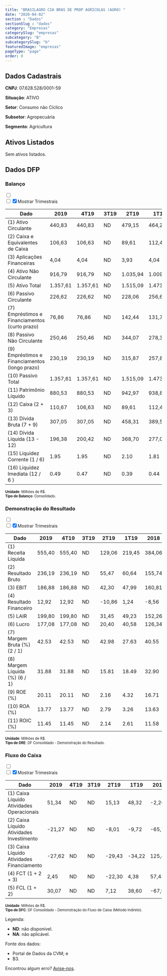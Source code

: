 ```yaml
---  
title: "BRASILAGRO CIA BRAS DE PROP AGRICOLAS (AGRO) "  
date: "2020-04-02"  
section : "Dados"  
sectionSlug : "dados"  
category: "Empresas"  
categorySlug: "empresas"  
subcategory: "B"  
subcategorySlug: "b"  
featuredImage: "empresas"  
pageType: "page"  
order: 0  
---
```



## Dados Cadastrais


**CNPJ**: 07.628.528/0001-59

**Situação**: ATIVO

**Setor**: Consumo não Cíclico

**Subsetor**: Agropecuária

**Segmento**: Agricultura


## Ativos Listados


Sem ativos listados.




## Dados DFP

### Balanço
  
<input type='checkbox' class='toggleCommand' id='toggleBalanco' name='toggleBalanco'>  
<div class='filter-group-balanco'>  
<div class='check_button_balanco'>  
<label for='toggleBalanco'>  
<input type='checkbox' data-filter-col='trimBalanco'><input type='checkbox' data-filter-col='trimBalanco' checked><span>Mostrar Trimestrais</span>  
</label>  
</div>  
</div>  
<div class='overflow balancoTableWrapper'>  
<table class='balancoTable'>  
<thead>  
<tr>  
<th class='dataHeader fixedLeftColumn'>Dado</th>  
<th>2019</th>  
<th class='trimHeader' data-col='trimBalanco'>4T19</th>  
<th class='trimHeader' data-col='trimBalanco'>3T19</th>  
<th class='trimHeader' data-col='trimBalanco'>2T19</th>  
<th class='trimHeader' data-col='trimBalanco'>1T19</th>  
<th>2018</th>  
<th class='trimHeader' data-col='trimBalanco'>4T18</th>  
<th class='trimHeader' data-col='trimBalanco'>3T18</th>  
<th class='trimHeader' data-col='trimBalanco'>2T18</th>  
<th class='trimHeader' data-col='trimBalanco'>1T18</th>  
<th>2017</th>  
<th class='trimHeader' data-col='trimBalanco'>4T17</th>  
<th class='trimHeader' data-col='trimBalanco'>3T17</th>  
<th class='trimHeader' data-col='trimBalanco'>2T17</th>  
<th class='trimHeader' data-col='trimBalanco'>1T17</th>  
<th>2016</th>  
<th class='trimHeader' data-col='trimBalanco'>4T16</th>  
<th class='trimHeader' data-col='trimBalanco'>3T16</th>  
<th class='trimHeader' data-col='trimBalanco'>2T16</th>  
<th class='trimHeader' data-col='trimBalanco'>1T16</th>  
<th>2015</th>  
<th class='trimHeader' data-col='trimBalanco'>4T15</th>  
<th class='trimHeader' data-col='trimBalanco'>3T15</th>  
<th class='trimHeader' data-col='trimBalanco'>2T15</th>  
<th class='trimHeader' data-col='trimBalanco'>1T15</th>  
<th>2014</th>  
<th class='trimHeader' data-col='trimBalanco'>4T14</th>  
<th class='trimHeader' data-col='trimBalanco'>3T14</th>  
<th class='trimHeader' data-col='trimBalanco'>2T14</th>  
<th class='trimHeader' data-col='trimBalanco'>1T14</th>  
<th>2013</th>  
<th class='trimHeader' data-col='trimBalanco'>4T13</th>  
<th class='trimHeader' data-col='trimBalanco'>3T13</th>  
<th class='trimHeader' data-col='trimBalanco'>2T13</th>  
<th class='trimHeader' data-col='trimBalanco'>1T13</th>  
<th>2012</th>  
<th class='trimHeader' data-col='trimBalanco'>4T12</th>  
<th class='trimHeader' data-col='trimBalanco'>3T12</th>  
<th class='trimHeader' data-col='trimBalanco'>2T12</th>  
<th class='trimHeader' data-col='trimBalanco'>1T12</th>  
<th>2011</th>  
<th class='trimHeader' data-col='trimBalanco'>4T11</th>  
<th class='trimHeader' data-col='trimBalanco'>3T11</th>  
<th class='trimHeader' data-col='trimBalanco'>2T11</th>  
<th class='trimHeader' data-col='trimBalanco'>1T11</th>  
<th>2010</th>  
<th class='trimHeader' data-col='trimBalanco'>4T10</th>  
<th class='trimHeader' data-col='trimBalanco'>3T10</th>  
<th class='trimHeader' data-col='trimBalanco'>2T10</th>  
<th class='trimHeader' data-col='trimBalanco'>1T10</th>  
</tr>  
</thead>  
<tbody>  
<tr class='trContaAtivo'>  
<td class='leftAlignCell rowDescription fixedLeftColumn'>(1) Ativo Circulante</td>  
<td>440,83</td>  
<td data-col='trimBalanco' class='trimData'>440,83</td>  
<td data-col='trimBalanco' class='trimData'>ND</td>  
<td data-col='trimBalanco' class='trimData'>479,15</td>  
<td data-col='trimBalanco' class='trimData'>464,28</td>  
<td>372,28</td>  
<td data-col='trimBalanco' class='trimData'>372,28</td>  
<td data-col='trimBalanco' class='trimData'>415,85</td>  
<td data-col='trimBalanco' class='trimData'>401,03</td>  
<td data-col='trimBalanco' class='trimData'>396,73</td>  
<td>171,10</td>  
<td data-col='trimBalanco' class='trimData'>171,10</td>  
<td data-col='trimBalanco' class='trimData'>240,18</td>  
<td data-col='trimBalanco' class='trimData'>209,35</td>  
<td data-col='trimBalanco' class='trimData'>183,44</td>  
<td>242,59</td>  
<td data-col='trimBalanco' class='trimData'>242,59</td>  
<td data-col='trimBalanco' class='trimData'>159,38</td>  
<td data-col='trimBalanco' class='trimData'>253,23</td>  
<td data-col='trimBalanco' class='trimData'>275,03</td>  
<td>448,84</td>  
<td data-col='trimBalanco' class='trimData'>448,84</td>  
<td data-col='trimBalanco' class='trimData'>299,28</td>  
<td data-col='trimBalanco' class='trimData'>325,21</td>  
<td data-col='trimBalanco' class='trimData'>423,58</td>  
<td>238,09</td>  
<td data-col='trimBalanco' class='trimData'>238,09</td>  
<td data-col='trimBalanco' class='trimData'>211,65</td>  
<td data-col='trimBalanco' class='trimData'>189,75</td>  
<td data-col='trimBalanco' class='trimData'>188,59</td>  
<td>271,56</td>  
<td data-col='trimBalanco' class='trimData'>271,56</td>  
<td data-col='trimBalanco' class='trimData'>234,07</td>  
<td data-col='trimBalanco' class='trimData'>238,09</td>  
<td data-col='trimBalanco' class='trimData'>270,94</td>  
<td>219,16</td>  
<td data-col='trimBalanco' class='trimData'>219,16</td>  
<td data-col='trimBalanco' class='trimData'>271,56</td>  
<td data-col='trimBalanco' class='trimData'>275,51</td>  
<td data-col='trimBalanco' class='trimData'>209,40</td>  
<td>251,01</td>  
<td data-col='trimBalanco' class='trimData'>251,01</td>  
<td data-col='trimBalanco' class='trimData'>240,43</td>  
<td data-col='trimBalanco' class='trimData'>224,30</td>  
<td data-col='trimBalanco' class='trimData'>261,36</td>  
<td>245,97</td>  
<td data-col='trimBalanco' class='trimData'>245,97</td>  
<td data-col='trimBalanco' class='trimData'>251,01</td>  
<td data-col='trimBalanco' class='trimData'>251,01</td>  
<td data-col='trimBalanco' class='trimData'>251,01</td>  
</tr>  
<tr class='trContaAtivo'>  
<td class='leftAlignCell rowDescription fixedLeftColumn'>(2) Caixa e Equivalentes de Caixa</td>  
<td>106,63</td>  
<td data-col='trimBalanco' class='trimData'>106,63</td>  
<td data-col='trimBalanco' class='trimData'>ND</td>  
<td data-col='trimBalanco' class='trimData'>89,61</td>  
<td data-col='trimBalanco' class='trimData'>112,46</td>  
<td>104,31</td>  
<td data-col='trimBalanco' class='trimData'>104,31</td>  
<td data-col='trimBalanco' class='trimData'>55,00</td>  
<td data-col='trimBalanco' class='trimData'>66,24</td>  
<td data-col='trimBalanco' class='trimData'>67,83</td>  
<td>43,80</td>  
<td data-col='trimBalanco' class='trimData'>43,80</td>  
<td data-col='trimBalanco' class='trimData'>16,78</td>  
<td data-col='trimBalanco' class='trimData'>21,42</td>  
<td data-col='trimBalanco' class='trimData'>27,01</td>  
<td>54,20</td>  
<td data-col='trimBalanco' class='trimData'>54,20</td>  
<td data-col='trimBalanco' class='trimData'>18,61</td>  
<td data-col='trimBalanco' class='trimData'>39,59</td>  
<td data-col='trimBalanco' class='trimData'>52,33</td>  
<td>75,62</td>  
<td data-col='trimBalanco' class='trimData'>75,62</td>  
<td data-col='trimBalanco' class='trimData'>90,92</td>  
<td data-col='trimBalanco' class='trimData'>119,44</td>  
<td data-col='trimBalanco' class='trimData'>124,33</td>  
<td>86,75</td>  
<td data-col='trimBalanco' class='trimData'>86,75</td>  
<td data-col='trimBalanco' class='trimData'>34,67</td>  
<td data-col='trimBalanco' class='trimData'>21,88</td>  
<td data-col='trimBalanco' class='trimData'>28,56</td>  
<td>75,69</td>  
<td data-col='trimBalanco' class='trimData'>75,69</td>  
<td data-col='trimBalanco' class='trimData'>44,19</td>  
<td data-col='trimBalanco' class='trimData'>86,75</td>  
<td data-col='trimBalanco' class='trimData'>111,01</td>  
<td>67,46</td>  
<td data-col='trimBalanco' class='trimData'>67,46</td>  
<td data-col='trimBalanco' class='trimData'>75,69</td>  
<td data-col='trimBalanco' class='trimData'>44,57</td>  
<td data-col='trimBalanco' class='trimData'>53,82</td>  
<td>135,62</td>  
<td data-col='trimBalanco' class='trimData'>135,62</td>  
<td data-col='trimBalanco' class='trimData'>99,70</td>  
<td data-col='trimBalanco' class='trimData'>88,30</td>  
<td data-col='trimBalanco' class='trimData'>121,73</td>  
<td>206,20</td>  
<td data-col='trimBalanco' class='trimData'>206,20</td>  
<td data-col='trimBalanco' class='trimData'>135,62</td>  
<td data-col='trimBalanco' class='trimData'>135,62</td>  
<td data-col='trimBalanco' class='trimData'>135,62</td>  
</tr>  
<tr class='trContaAtivo'>  
<td class='leftAlignCell rowDescription fixedLeftColumn'>(3) Aplicações Financeiras</td>  
<td>4,04</td>  
<td data-col='trimBalanco' class='trimData'>4,04</td>  
<td data-col='trimBalanco' class='trimData'>ND</td>  
<td data-col='trimBalanco' class='trimData'>3,93</td>  
<td data-col='trimBalanco' class='trimData'>4,04</td>  
<td>11,21</td>  
<td data-col='trimBalanco' class='trimData'>11,21</td>  
<td data-col='trimBalanco' class='trimData'>4,54</td>  
<td data-col='trimBalanco' class='trimData'>10,04</td>  
<td data-col='trimBalanco' class='trimData'>23,67</td>  
<td>6,97</td>  
<td data-col='trimBalanco' class='trimData'>6,97</td>  
<td data-col='trimBalanco' class='trimData'>1,15</td>  
<td data-col='trimBalanco' class='trimData'>1,05</td>  
<td data-col='trimBalanco' class='trimData'>3,73</td>  
<td>113,56</td>  
<td data-col='trimBalanco' class='trimData'>113,56</td>  
<td data-col='trimBalanco' class='trimData'>1,59</td>  
<td data-col='trimBalanco' class='trimData'>97,56</td>  
<td data-col='trimBalanco' class='trimData'>115,05</td>  
<td>273,26</td>  
<td data-col='trimBalanco' class='trimData'>273,26</td>  
<td data-col='trimBalanco' class='trimData'>90,05</td>  
<td data-col='trimBalanco' class='trimData'>66,67</td>  
<td data-col='trimBalanco' class='trimData'>154,60</td>  
<td>21,53</td>  
<td data-col='trimBalanco' class='trimData'>21,53</td>  
<td data-col='trimBalanco' class='trimData'>2,77</td>  
<td data-col='trimBalanco' class='trimData'>18,36</td>  
<td data-col='trimBalanco' class='trimData'>35,94</td>  
<td>9,24</td>  
<td data-col='trimBalanco' class='trimData'>9,24</td>  
<td data-col='trimBalanco' class='trimData'>12,74</td>  
<td data-col='trimBalanco' class='trimData'>21,53</td>  
<td data-col='trimBalanco' class='trimData'>11,03</td>  
<td>0,00</td>  
<td data-col='trimBalanco' class='trimData'>0,00</td>  
<td data-col='trimBalanco' class='trimData'>9,24</td>  
<td data-col='trimBalanco' class='trimData'>32,72</td>  
<td data-col='trimBalanco' class='trimData'>0,00</td>  
<td>0,00</td>  
<td data-col='trimBalanco' class='trimData'>0,00</td>  
<td data-col='trimBalanco' class='trimData'>0,00</td>  
<td data-col='trimBalanco' class='trimData'>0,00</td>  
<td data-col='trimBalanco' class='trimData'>0,00</td>  
<td>0,00</td>  
<td data-col='trimBalanco' class='trimData'>0,00</td>  
<td data-col='trimBalanco' class='trimData'>0,00</td>  
<td data-col='trimBalanco' class='trimData'>0,00</td>  
<td data-col='trimBalanco' class='trimData'>0,00</td>  
</tr>  
<tr class='trContaAtivo'>  
<td class='leftAlignCell rowDescription fixedLeftColumn'>(4) Ativo Não Circulante</td>  
<td>916,79</td>  
<td data-col='trimBalanco' class='trimData'>916,79</td>  
<td data-col='trimBalanco' class='trimData'>ND</td>  
<td data-col='trimBalanco' class='trimData'>1.035,94</td>  
<td data-col='trimBalanco' class='trimData'>1.009,48</td>  
<td>807,32</td>  
<td data-col='trimBalanco' class='trimData'>807,32</td>  
<td data-col='trimBalanco' class='trimData'>895,17</td>  
<td data-col='trimBalanco' class='trimData'>890,22</td>  
<td data-col='trimBalanco' class='trimData'>905,74</td>  
<td>712,19</td>  
<td data-col='trimBalanco' class='trimData'>712,19</td>  
<td data-col='trimBalanco' class='trimData'>734,90</td>  
<td data-col='trimBalanco' class='trimData'>710,96</td>  
<td data-col='trimBalanco' class='trimData'>701,97</td>  
<td>610,93</td>  
<td data-col='trimBalanco' class='trimData'>610,93</td>  
<td data-col='trimBalanco' class='trimData'>689,18</td>  
<td data-col='trimBalanco' class='trimData'>567,52</td>  
<td data-col='trimBalanco' class='trimData'>577,79</td>  
<td>569,00</td>  
<td data-col='trimBalanco' class='trimData'>569,00</td>  
<td data-col='trimBalanco' class='trimData'>597,38</td>  
<td data-col='trimBalanco' class='trimData'>587,83</td>  
<td data-col='trimBalanco' class='trimData'>578,57</td>  
<td>590,29</td>  
<td data-col='trimBalanco' class='trimData'>590,29</td>  
<td data-col='trimBalanco' class='trimData'>655,86</td>  
<td data-col='trimBalanco' class='trimData'>617,90</td>  
<td data-col='trimBalanco' class='trimData'>601,79</td>  
<td>499,27</td>  
<td data-col='trimBalanco' class='trimData'>499,27</td>  
<td data-col='trimBalanco' class='trimData'>575,90</td>  
<td data-col='trimBalanco' class='trimData'>590,29</td>  
<td data-col='trimBalanco' class='trimData'>488,27</td>  
<td>516,61</td>  
<td data-col='trimBalanco' class='trimData'>516,61</td>  
<td data-col='trimBalanco' class='trimData'>499,27</td>  
<td data-col='trimBalanco' class='trimData'>453,65</td>  
<td data-col='trimBalanco' class='trimData'>519,98</td>  
<td>500,26</td>  
<td data-col='trimBalanco' class='trimData'>500,26</td>  
<td data-col='trimBalanco' class='trimData'>508,06</td>  
<td data-col='trimBalanco' class='trimData'>510,97</td>  
<td data-col='trimBalanco' class='trimData'>501,93</td>  
<td>464,05</td>  
<td data-col='trimBalanco' class='trimData'>464,05</td>  
<td data-col='trimBalanco' class='trimData'>500,26</td>  
<td data-col='trimBalanco' class='trimData'>500,26</td>  
<td data-col='trimBalanco' class='trimData'>500,26</td>  
</tr>  
<tr class='trContaAtivo'>  
<td class='leftAlignCell rowDescription fixedLeftColumn'>(5) Ativo Total</td>  
<td>1.357,61</td>  
<td data-col='trimBalanco' class='trimData'>1.357,61</td>  
<td data-col='trimBalanco' class='trimData'>ND</td>  
<td data-col='trimBalanco' class='trimData'>1.515,09</td>  
<td data-col='trimBalanco' class='trimData'>1.473,76</td>  
<td>1.179,60</td>  
<td data-col='trimBalanco' class='trimData'>1.179,60</td>  
<td data-col='trimBalanco' class='trimData'>1.311,02</td>  
<td data-col='trimBalanco' class='trimData'>1.291,25</td>  
<td data-col='trimBalanco' class='trimData'>1.302,47</td>  
<td>883,29</td>  
<td data-col='trimBalanco' class='trimData'>883,29</td>  
<td data-col='trimBalanco' class='trimData'>975,08</td>  
<td data-col='trimBalanco' class='trimData'>920,31</td>  
<td data-col='trimBalanco' class='trimData'>885,41</td>  
<td>853,53</td>  
<td data-col='trimBalanco' class='trimData'>853,53</td>  
<td data-col='trimBalanco' class='trimData'>848,55</td>  
<td data-col='trimBalanco' class='trimData'>820,75</td>  
<td data-col='trimBalanco' class='trimData'>852,82</td>  
<td>1.017,84</td>  
<td data-col='trimBalanco' class='trimData'>1.017,84</td>  
<td data-col='trimBalanco' class='trimData'>896,65</td>  
<td data-col='trimBalanco' class='trimData'>913,04</td>  
<td data-col='trimBalanco' class='trimData'>1.002,15</td>  
<td>828,38</td>  
<td data-col='trimBalanco' class='trimData'>828,38</td>  
<td data-col='trimBalanco' class='trimData'>867,51</td>  
<td data-col='trimBalanco' class='trimData'>807,65</td>  
<td data-col='trimBalanco' class='trimData'>790,38</td>  
<td>770,83</td>  
<td data-col='trimBalanco' class='trimData'>770,83</td>  
<td data-col='trimBalanco' class='trimData'>809,97</td>  
<td data-col='trimBalanco' class='trimData'>828,38</td>  
<td data-col='trimBalanco' class='trimData'>759,22</td>  
<td>735,76</td>  
<td data-col='trimBalanco' class='trimData'>735,76</td>  
<td data-col='trimBalanco' class='trimData'>770,83</td>  
<td data-col='trimBalanco' class='trimData'>729,16</td>  
<td data-col='trimBalanco' class='trimData'>729,37</td>  
<td>751,27</td>  
<td data-col='trimBalanco' class='trimData'>751,27</td>  
<td data-col='trimBalanco' class='trimData'>748,48</td>  
<td data-col='trimBalanco' class='trimData'>735,27</td>  
<td data-col='trimBalanco' class='trimData'>763,29</td>  
<td>710,02</td>  
<td data-col='trimBalanco' class='trimData'>710,02</td>  
<td data-col='trimBalanco' class='trimData'>751,27</td>  
<td data-col='trimBalanco' class='trimData'>751,27</td>  
<td data-col='trimBalanco' class='trimData'>751,27</td>  
</tr>  
<tr class='trContaPassivo'>  
<td class='leftAlignCell rowDescription fixedLeftColumn'>(6) Passivo Circulante</td>  
<td>226,62</td>  
<td data-col='trimBalanco' class='trimData'>226,62</td>  
<td data-col='trimBalanco' class='trimData'>ND</td>  
<td data-col='trimBalanco' class='trimData'>228,06</td>  
<td data-col='trimBalanco' class='trimData'>256,60</td>  
<td>203,15</td>  
<td data-col='trimBalanco' class='trimData'>203,15</td>  
<td data-col='trimBalanco' class='trimData'>191,70</td>  
<td data-col='trimBalanco' class='trimData'>183,80</td>  
<td data-col='trimBalanco' class='trimData'>179,28</td>  
<td>157,16</td>  
<td data-col='trimBalanco' class='trimData'>157,16</td>  
<td data-col='trimBalanco' class='trimData'>162,46</td>  
<td data-col='trimBalanco' class='trimData'>145,05</td>  
<td data-col='trimBalanco' class='trimData'>146,37</td>  
<td>112,03</td>  
<td data-col='trimBalanco' class='trimData'>112,03</td>  
<td data-col='trimBalanco' class='trimData'>122,83</td>  
<td data-col='trimBalanco' class='trimData'>122,87</td>  
<td data-col='trimBalanco' class='trimData'>118,63</td>  
<td>199,02</td>  
<td data-col='trimBalanco' class='trimData'>199,02</td>  
<td data-col='trimBalanco' class='trimData'>108,16</td>  
<td data-col='trimBalanco' class='trimData'>81,81</td>  
<td data-col='trimBalanco' class='trimData'>126,66</td>  
<td>179,54</td>  
<td data-col='trimBalanco' class='trimData'>179,54</td>  
<td data-col='trimBalanco' class='trimData'>158,88</td>  
<td data-col='trimBalanco' class='trimData'>146,61</td>  
<td data-col='trimBalanco' class='trimData'>138,87</td>  
<td>114,54</td>  
<td data-col='trimBalanco' class='trimData'>114,54</td>  
<td data-col='trimBalanco' class='trimData'>160,37</td>  
<td data-col='trimBalanco' class='trimData'>179,54</td>  
<td data-col='trimBalanco' class='trimData'>113,78</td>  
<td>111,41</td>  
<td data-col='trimBalanco' class='trimData'>110,79</td>  
<td data-col='trimBalanco' class='trimData'>114,54</td>  
<td data-col='trimBalanco' class='trimData'>100,54</td>  
<td data-col='trimBalanco' class='trimData'>97,09</td>  
<td>112,25</td>  
<td data-col='trimBalanco' class='trimData'>112,25</td>  
<td data-col='trimBalanco' class='trimData'>93,87</td>  
<td data-col='trimBalanco' class='trimData'>69,96</td>  
<td data-col='trimBalanco' class='trimData'>97,81</td>  
<td>96,91</td>  
<td data-col='trimBalanco' class='trimData'>96,91</td>  
<td data-col='trimBalanco' class='trimData'>112,25</td>  
<td data-col='trimBalanco' class='trimData'>112,25</td>  
<td data-col='trimBalanco' class='trimData'>112,25</td>  
</tr>  
<tr class='trContaPassivo'>  
<td class='leftAlignCell rowDescription fixedLeftColumn'>(7) Empréstimos e Financiamentos (curto prazo)</td>  
<td>76,86</td>  
<td data-col='trimBalanco' class='trimData'>76,86</td>  
<td data-col='trimBalanco' class='trimData'>ND</td>  
<td data-col='trimBalanco' class='trimData'>142,44</td>  
<td data-col='trimBalanco' class='trimData'>131,73</td>  
<td>70,09</td>  
<td data-col='trimBalanco' class='trimData'>70,09</td>  
<td data-col='trimBalanco' class='trimData'>88,28</td>  
<td data-col='trimBalanco' class='trimData'>78,90</td>  
<td data-col='trimBalanco' class='trimData'>45,73</td>  
<td>56,62</td>  
<td data-col='trimBalanco' class='trimData'>56,62</td>  
<td data-col='trimBalanco' class='trimData'>89,58</td>  
<td data-col='trimBalanco' class='trimData'>88,82</td>  
<td data-col='trimBalanco' class='trimData'>54,84</td>  
<td>51,62</td>  
<td data-col='trimBalanco' class='trimData'>51,62</td>  
<td data-col='trimBalanco' class='trimData'>54,40</td>  
<td data-col='trimBalanco' class='trimData'>69,07</td>  
<td data-col='trimBalanco' class='trimData'>56,66</td>  
<td>50,90</td>  
<td data-col='trimBalanco' class='trimData'>50,90</td>  
<td data-col='trimBalanco' class='trimData'>54,24</td>  
<td data-col='trimBalanco' class='trimData'>18,18</td>  
<td data-col='trimBalanco' class='trimData'>15,06</td>  
<td>62,25</td>  
<td data-col='trimBalanco' class='trimData'>62,25</td>  
<td data-col='trimBalanco' class='trimData'>66,36</td>  
<td data-col='trimBalanco' class='trimData'>69,00</td>  
<td data-col='trimBalanco' class='trimData'>39,42</td>  
<td>44,93</td>  
<td data-col='trimBalanco' class='trimData'>44,93</td>  
<td data-col='trimBalanco' class='trimData'>61,23</td>  
<td data-col='trimBalanco' class='trimData'>62,25</td>  
<td data-col='trimBalanco' class='trimData'>45,47</td>  
<td>43,07</td>  
<td data-col='trimBalanco' class='trimData'>43,07</td>  
<td data-col='trimBalanco' class='trimData'>44,93</td>  
<td data-col='trimBalanco' class='trimData'>29,89</td>  
<td data-col='trimBalanco' class='trimData'>39,19</td>  
<td>37,90</td>  
<td data-col='trimBalanco' class='trimData'>37,90</td>  
<td data-col='trimBalanco' class='trimData'>31,59</td>  
<td data-col='trimBalanco' class='trimData'>16,90</td>  
<td data-col='trimBalanco' class='trimData'>44,57</td>  
<td>28,69</td>  
<td data-col='trimBalanco' class='trimData'>28,69</td>  
<td data-col='trimBalanco' class='trimData'>37,90</td>  
<td data-col='trimBalanco' class='trimData'>37,90</td>  
<td data-col='trimBalanco' class='trimData'>37,90</td>  
</tr>  
<tr class='trContaPassivo'>  
<td class='leftAlignCell rowDescription fixedLeftColumn'>(8) Passivo Não Circulante</td>  
<td>250,46</td>  
<td data-col='trimBalanco' class='trimData'>250,46</td>  
<td data-col='trimBalanco' class='trimData'>ND</td>  
<td data-col='trimBalanco' class='trimData'>344,07</td>  
<td data-col='trimBalanco' class='trimData'>278,31</td>  
<td>220,58</td>  
<td data-col='trimBalanco' class='trimData'>220,58</td>  
<td data-col='trimBalanco' class='trimData'>230,94</td>  
<td data-col='trimBalanco' class='trimData'>224,64</td>  
<td data-col='trimBalanco' class='trimData'>223,02</td>  
<td>58,67</td>  
<td data-col='trimBalanco' class='trimData'>58,67</td>  
<td data-col='trimBalanco' class='trimData'>95,64</td>  
<td data-col='trimBalanco' class='trimData'>81,49</td>  
<td data-col='trimBalanco' class='trimData'>54,97</td>  
<td>55,48</td>  
<td data-col='trimBalanco' class='trimData'>55,48</td>  
<td data-col='trimBalanco' class='trimData'>68,75</td>  
<td data-col='trimBalanco' class='trimData'>41,45</td>  
<td data-col='trimBalanco' class='trimData'>42,65</td>  
<td>66,71</td>  
<td data-col='trimBalanco' class='trimData'>66,71</td>  
<td data-col='trimBalanco' class='trimData'>55,14</td>  
<td data-col='trimBalanco' class='trimData'>56,40</td>  
<td data-col='trimBalanco' class='trimData'>57,23</td>  
<td>64,93</td>  
<td data-col='trimBalanco' class='trimData'>64,93</td>  
<td data-col='trimBalanco' class='trimData'>74,51</td>  
<td data-col='trimBalanco' class='trimData'>61,12</td>  
<td data-col='trimBalanco' class='trimData'>58,58</td>  
<td>69,30</td>  
<td data-col='trimBalanco' class='trimData'>69,30</td>  
<td data-col='trimBalanco' class='trimData'>67,83</td>  
<td data-col='trimBalanco' class='trimData'>64,93</td>  
<td data-col='trimBalanco' class='trimData'>62,15</td>  
<td>65,38</td>  
<td data-col='trimBalanco' class='trimData'>66,01</td>  
<td data-col='trimBalanco' class='trimData'>69,30</td>  
<td data-col='trimBalanco' class='trimData'>55,54</td>  
<td data-col='trimBalanco' class='trimData'>75,79</td>  
<td>62,10</td>  
<td data-col='trimBalanco' class='trimData'>62,10</td>  
<td data-col='trimBalanco' class='trimData'>56,90</td>  
<td data-col='trimBalanco' class='trimData'>70,96</td>  
<td data-col='trimBalanco' class='trimData'>70,35</td>  
<td>52,28</td>  
<td data-col='trimBalanco' class='trimData'>52,28</td>  
<td data-col='trimBalanco' class='trimData'>62,10</td>  
<td data-col='trimBalanco' class='trimData'>62,10</td>  
<td data-col='trimBalanco' class='trimData'>62,10</td>  
</tr>  
<tr class='trContaPassivo'>  
<td class='leftAlignCell rowDescription fixedLeftColumn'>(9) Empréstimos e Financiamentos (longo prazo)</td>  
<td>230,19</td>  
<td data-col='trimBalanco' class='trimData'>230,19</td>  
<td data-col='trimBalanco' class='trimData'>ND</td>  
<td data-col='trimBalanco' class='trimData'>315,87</td>  
<td data-col='trimBalanco' class='trimData'>257,80</td>  
<td>205,93</td>  
<td data-col='trimBalanco' class='trimData'>205,93</td>  
<td data-col='trimBalanco' class='trimData'>213,19</td>  
<td data-col='trimBalanco' class='trimData'>206,05</td>  
<td data-col='trimBalanco' class='trimData'>203,01</td>  
<td>55,55</td>  
<td data-col='trimBalanco' class='trimData'>55,55</td>  
<td data-col='trimBalanco' class='trimData'>86,86</td>  
<td data-col='trimBalanco' class='trimData'>78,44</td>  
<td data-col='trimBalanco' class='trimData'>51,83</td>  
<td>48,23</td>  
<td data-col='trimBalanco' class='trimData'>48,23</td>  
<td data-col='trimBalanco' class='trimData'>65,55</td>  
<td data-col='trimBalanco' class='trimData'>39,13</td>  
<td data-col='trimBalanco' class='trimData'>40,38</td>  
<td>59,18</td>  
<td data-col='trimBalanco' class='trimData'>59,18</td>  
<td data-col='trimBalanco' class='trimData'>48,52</td>  
<td data-col='trimBalanco' class='trimData'>50,25</td>  
<td data-col='trimBalanco' class='trimData'>51,21</td>  
<td>57,91</td>  
<td data-col='trimBalanco' class='trimData'>57,91</td>  
<td data-col='trimBalanco' class='trimData'>67,57</td>  
<td data-col='trimBalanco' class='trimData'>54,26</td>  
<td data-col='trimBalanco' class='trimData'>51,94</td>  
<td>56,92</td>  
<td data-col='trimBalanco' class='trimData'>56,92</td>  
<td data-col='trimBalanco' class='trimData'>57,79</td>  
<td data-col='trimBalanco' class='trimData'>57,91</td>  
<td data-col='trimBalanco' class='trimData'>51,31</td>  
<td>51,29</td>  
<td data-col='trimBalanco' class='trimData'>51,29</td>  
<td data-col='trimBalanco' class='trimData'>56,92</td>  
<td data-col='trimBalanco' class='trimData'>49,58</td>  
<td data-col='trimBalanco' class='trimData'>52,63</td>  
<td>55,44</td>  
<td data-col='trimBalanco' class='trimData'>55,44</td>  
<td data-col='trimBalanco' class='trimData'>52,37</td>  
<td data-col='trimBalanco' class='trimData'>53,51</td>  
<td data-col='trimBalanco' class='trimData'>58,75</td>  
<td>49,30</td>  
<td data-col='trimBalanco' class='trimData'>49,30</td>  
<td data-col='trimBalanco' class='trimData'>55,44</td>  
<td data-col='trimBalanco' class='trimData'>55,44</td>  
<td data-col='trimBalanco' class='trimData'>55,44</td>  
</tr>  
<tr class='trContaPassivo'>  
<td class='leftAlignCell rowDescription fixedLeftColumn'>(10) Passivo Total</td>  
<td>1.357,61</td>  
<td data-col='trimBalanco' class='trimData'>1.357,61</td>  
<td data-col='trimBalanco' class='trimData'>ND</td>  
<td data-col='trimBalanco' class='trimData'>1.515,09</td>  
<td data-col='trimBalanco' class='trimData'>1.473,76</td>  
<td>1.179,60</td>  
<td data-col='trimBalanco' class='trimData'>1.179,60</td>  
<td data-col='trimBalanco' class='trimData'>1.311,02</td>  
<td data-col='trimBalanco' class='trimData'>1.291,25</td>  
<td data-col='trimBalanco' class='trimData'>1.302,47</td>  
<td>883,29</td>  
<td data-col='trimBalanco' class='trimData'>883,29</td>  
<td data-col='trimBalanco' class='trimData'>975,08</td>  
<td data-col='trimBalanco' class='trimData'>920,31</td>  
<td data-col='trimBalanco' class='trimData'>885,41</td>  
<td>853,53</td>  
<td data-col='trimBalanco' class='trimData'>853,53</td>  
<td data-col='trimBalanco' class='trimData'>848,55</td>  
<td data-col='trimBalanco' class='trimData'>820,75</td>  
<td data-col='trimBalanco' class='trimData'>852,82</td>  
<td>1.017,84</td>  
<td data-col='trimBalanco' class='trimData'>1.017,84</td>  
<td data-col='trimBalanco' class='trimData'>896,65</td>  
<td data-col='trimBalanco' class='trimData'>913,04</td>  
<td data-col='trimBalanco' class='trimData'>1.002,15</td>  
<td>828,38</td>  
<td data-col='trimBalanco' class='trimData'>828,38</td>  
<td data-col='trimBalanco' class='trimData'>867,51</td>  
<td data-col='trimBalanco' class='trimData'>807,65</td>  
<td data-col='trimBalanco' class='trimData'>790,38</td>  
<td>770,83</td>  
<td data-col='trimBalanco' class='trimData'>770,83</td>  
<td data-col='trimBalanco' class='trimData'>809,97</td>  
<td data-col='trimBalanco' class='trimData'>828,38</td>  
<td data-col='trimBalanco' class='trimData'>759,22</td>  
<td>735,76</td>  
<td data-col='trimBalanco' class='trimData'>735,76</td>  
<td data-col='trimBalanco' class='trimData'>770,83</td>  
<td data-col='trimBalanco' class='trimData'>729,16</td>  
<td data-col='trimBalanco' class='trimData'>729,37</td>  
<td>751,27</td>  
<td data-col='trimBalanco' class='trimData'>751,27</td>  
<td data-col='trimBalanco' class='trimData'>748,48</td>  
<td data-col='trimBalanco' class='trimData'>735,27</td>  
<td data-col='trimBalanco' class='trimData'>763,29</td>  
<td>710,02</td>  
<td data-col='trimBalanco' class='trimData'>710,02</td>  
<td data-col='trimBalanco' class='trimData'>751,27</td>  
<td data-col='trimBalanco' class='trimData'>751,27</td>  
<td data-col='trimBalanco' class='trimData'>751,27</td>  
</tr>  
<tr class='trContaPassivo'>  
<td class='leftAlignCell rowDescription fixedLeftColumn'>(11) Patrimônio Líquido</td>  
<td>880,53</td>  
<td data-col='trimBalanco' class='trimData'>880,53</td>  
<td data-col='trimBalanco' class='trimData'>ND</td>  
<td data-col='trimBalanco' class='trimData'>942,97</td>  
<td data-col='trimBalanco' class='trimData'>938,85</td>  
<td>755,86</td>  
<td data-col='trimBalanco' class='trimData'>755,86</td>  
<td data-col='trimBalanco' class='trimData'>888,38</td>  
<td data-col='trimBalanco' class='trimData'>882,81</td>  
<td data-col='trimBalanco' class='trimData'>900,16</td>  
<td>667,47</td>  
<td data-col='trimBalanco' class='trimData'>667,47</td>  
<td data-col='trimBalanco' class='trimData'>716,98</td>  
<td data-col='trimBalanco' class='trimData'>693,77</td>  
<td data-col='trimBalanco' class='trimData'>684,07</td>  
<td>686,01</td>  
<td data-col='trimBalanco' class='trimData'>686,01</td>  
<td data-col='trimBalanco' class='trimData'>656,97</td>  
<td data-col='trimBalanco' class='trimData'>656,43</td>  
<td data-col='trimBalanco' class='trimData'>691,54</td>  
<td>752,11</td>  
<td data-col='trimBalanco' class='trimData'>752,11</td>  
<td data-col='trimBalanco' class='trimData'>733,36</td>  
<td data-col='trimBalanco' class='trimData'>774,82</td>  
<td data-col='trimBalanco' class='trimData'>818,26</td>  
<td>583,91</td>  
<td data-col='trimBalanco' class='trimData'>583,91</td>  
<td data-col='trimBalanco' class='trimData'>634,12</td>  
<td data-col='trimBalanco' class='trimData'>599,92</td>  
<td data-col='trimBalanco' class='trimData'>592,93</td>  
<td>586,99</td>  
<td data-col='trimBalanco' class='trimData'>586,99</td>  
<td data-col='trimBalanco' class='trimData'>581,77</td>  
<td data-col='trimBalanco' class='trimData'>583,91</td>  
<td data-col='trimBalanco' class='trimData'>583,29</td>  
<td>558,97</td>  
<td data-col='trimBalanco' class='trimData'>558,97</td>  
<td data-col='trimBalanco' class='trimData'>586,99</td>  
<td data-col='trimBalanco' class='trimData'>573,08</td>  
<td data-col='trimBalanco' class='trimData'>556,50</td>  
<td>576,92</td>  
<td data-col='trimBalanco' class='trimData'>576,92</td>  
<td data-col='trimBalanco' class='trimData'>597,71</td>  
<td data-col='trimBalanco' class='trimData'>594,35</td>  
<td data-col='trimBalanco' class='trimData'>595,13</td>  
<td>560,83</td>  
<td data-col='trimBalanco' class='trimData'>560,83</td>  
<td data-col='trimBalanco' class='trimData'>576,92</td>  
<td data-col='trimBalanco' class='trimData'>576,92</td>  
<td data-col='trimBalanco' class='trimData'>576,92</td>  
</tr>  
<tr>  
<td class='leftAlignCell rowDescription fixedLeftColumn'>(12) Caixa (2 + 3)</td>  
<td class='positiveNumber'>110,67</td>  
<td class='positiveNumber trimData' data-col='trimBalanco'>106,63</td>  
<td data-col='trimBalanco' class='trimData'>ND</td>  
<td class='positiveNumber trimData' data-col='trimBalanco'>89,61</td>  
<td class='positiveNumber trimData' data-col='trimBalanco'>112,46</td>  
<td class='positiveNumber'>115,53</td>  
<td class='positiveNumber trimData' data-col='trimBalanco'>104,31</td>  
<td class='positiveNumber trimData' data-col='trimBalanco'>55,00</td>  
<td class='positiveNumber trimData' data-col='trimBalanco'>66,24</td>  
<td class='positiveNumber trimData' data-col='trimBalanco'>67,83</td>  
<td class='positiveNumber'>50,77</td>  
<td class='positiveNumber trimData' data-col='trimBalanco'>43,80</td>  
<td class='positiveNumber trimData' data-col='trimBalanco'>16,78</td>  
<td class='positiveNumber trimData' data-col='trimBalanco'>21,42</td>  
<td class='positiveNumber trimData' data-col='trimBalanco'>27,01</td>  
<td class='positiveNumber'>167,76</td>  
<td class='positiveNumber trimData' data-col='trimBalanco'>54,20</td>  
<td class='positiveNumber trimData' data-col='trimBalanco'>18,61</td>  
<td class='positiveNumber trimData' data-col='trimBalanco'>39,59</td>  
<td class='positiveNumber trimData' data-col='trimBalanco'>52,33</td>  
<td class='positiveNumber'>348,88</td>  
<td class='positiveNumber trimData' data-col='trimBalanco'>75,62</td>  
<td class='positiveNumber trimData' data-col='trimBalanco'>90,92</td>  
<td class='positiveNumber trimData' data-col='trimBalanco'>119,44</td>  
<td class='positiveNumber trimData' data-col='trimBalanco'>124,33</td>  
<td class='positiveNumber'>108,28</td>  
<td class='positiveNumber trimData' data-col='trimBalanco'>86,75</td>  
<td class='positiveNumber trimData' data-col='trimBalanco'>34,67</td>  
<td class='positiveNumber trimData' data-col='trimBalanco'>21,88</td>  
<td class='positiveNumber trimData' data-col='trimBalanco'>28,56</td>  
<td class='positiveNumber'>84,94</td>  
<td class='positiveNumber trimData' data-col='trimBalanco'>75,69</td>  
<td class='positiveNumber trimData' data-col='trimBalanco'>44,19</td>  
<td class='positiveNumber trimData' data-col='trimBalanco'>86,75</td>  
<td class='positiveNumber trimData' data-col='trimBalanco'>111,01</td>  
<td class='positiveNumber'>67,46</td>  
<td class='positiveNumber trimData' data-col='trimBalanco'>67,46</td>  
<td class='positiveNumber trimData' data-col='trimBalanco'>75,69</td>  
<td class='positiveNumber trimData' data-col='trimBalanco'>44,57</td>  
<td class='positiveNumber trimData' data-col='trimBalanco'>53,82</td>  
<td class='positiveNumber'>135,62</td>  
<td class='positiveNumber trimData' data-col='trimBalanco'>135,62</td>  
<td class='positiveNumber trimData' data-col='trimBalanco'>99,70</td>  
<td class='positiveNumber trimData' data-col='trimBalanco'>88,30</td>  
<td class='positiveNumber trimData' data-col='trimBalanco'>121,73</td>  
<td class='positiveNumber'>206,20</td>  
<td class='positiveNumber trimData' data-col='trimBalanco'>206,20</td>  
<td class='positiveNumber trimData' data-col='trimBalanco'>135,62</td>  
<td class='positiveNumber trimData' data-col='trimBalanco'>135,62</td>  
<td class='positiveNumber trimData' data-col='trimBalanco'>135,62</td>  
</tr>  
<tr class='trDividaBruta'>  
<td class='leftAlignCell rowDescription fixedLeftColumn'>(13) Dívida Bruta (7 + 9)</td>  
<td class='negativeNumber'>307,05</td>  
<td class='negativeNumber trimData' data-col='trimBalanco'>307,05</td>  
<td data-col='trimBalanco' class='trimData'>ND</td>  
<td class='negativeNumber trimData' data-col='trimBalanco'>458,31</td>  
<td class='negativeNumber trimData' data-col='trimBalanco'>389,52</td>  
<td class='negativeNumber'>276,02</td>  
<td class='negativeNumber trimData' data-col='trimBalanco'>276,02</td>  
<td class='negativeNumber trimData' data-col='trimBalanco'>301,46</td>  
<td class='negativeNumber trimData' data-col='trimBalanco'>284,95</td>  
<td class='negativeNumber trimData' data-col='trimBalanco'>248,74</td>  
<td class='negativeNumber'>112,17</td>  
<td class='negativeNumber trimData' data-col='trimBalanco'>112,17</td>  
<td class='negativeNumber trimData' data-col='trimBalanco'>176,44</td>  
<td class='negativeNumber trimData' data-col='trimBalanco'>167,27</td>  
<td class='negativeNumber trimData' data-col='trimBalanco'>106,67</td>  
<td class='negativeNumber'>99,84</td>  
<td class='negativeNumber trimData' data-col='trimBalanco'>99,84</td>  
<td class='negativeNumber trimData' data-col='trimBalanco'>119,95</td>  
<td class='negativeNumber trimData' data-col='trimBalanco'>108,20</td>  
<td class='negativeNumber trimData' data-col='trimBalanco'>97,04</td>  
<td class='negativeNumber'>110,08</td>  
<td class='negativeNumber trimData' data-col='trimBalanco'>110,08</td>  
<td class='negativeNumber trimData' data-col='trimBalanco'>102,75</td>  
<td class='negativeNumber trimData' data-col='trimBalanco'>68,43</td>  
<td class='negativeNumber trimData' data-col='trimBalanco'>66,27</td>  
<td class='negativeNumber'>120,16</td>  
<td class='negativeNumber trimData' data-col='trimBalanco'>120,16</td>  
<td class='negativeNumber trimData' data-col='trimBalanco'>133,93</td>  
<td class='negativeNumber trimData' data-col='trimBalanco'>123,26</td>  
<td class='negativeNumber trimData' data-col='trimBalanco'>91,36</td>  
<td class='negativeNumber'>101,85</td>  
<td class='negativeNumber trimData' data-col='trimBalanco'>101,85</td>  
<td class='negativeNumber trimData' data-col='trimBalanco'>119,02</td>  
<td class='negativeNumber trimData' data-col='trimBalanco'>120,16</td>  
<td class='negativeNumber trimData' data-col='trimBalanco'>96,78</td>  
<td class='negativeNumber'>94,36</td>  
<td class='negativeNumber trimData' data-col='trimBalanco'>94,36</td>  
<td class='negativeNumber trimData' data-col='trimBalanco'>101,85</td>  
<td class='negativeNumber trimData' data-col='trimBalanco'>79,46</td>  
<td class='negativeNumber trimData' data-col='trimBalanco'>91,82</td>  
<td class='negativeNumber'>93,33</td>  
<td class='negativeNumber trimData' data-col='trimBalanco'>93,33</td>  
<td class='negativeNumber trimData' data-col='trimBalanco'>83,96</td>  
<td class='negativeNumber trimData' data-col='trimBalanco'>70,41</td>  
<td class='negativeNumber trimData' data-col='trimBalanco'>103,33</td>  
<td class='negativeNumber'>77,99</td>  
<td class='negativeNumber trimData' data-col='trimBalanco'>77,99</td>  
<td class='negativeNumber trimData' data-col='trimBalanco'>93,33</td>  
<td class='negativeNumber trimData' data-col='trimBalanco'>93,33</td>  
<td class='negativeNumber trimData' data-col='trimBalanco'>93,33</td>  
</tr>  
<tr>  
<td class='leftAlignCell rowDescription fixedLeftColumn'>(14) Dívida Líquida  (13 - 12)</td>  
<td class='negativeNumber'>196,38</td>  
<td class='negativeNumber trimData' data-col='trimBalanco'>200,42</td>  
<td data-col='trimBalanco' class='trimData'>ND</td>  
<td class='negativeNumber trimData' data-col='trimBalanco'>368,70</td>  
<td class='negativeNumber trimData' data-col='trimBalanco'>277,06</td>  
<td class='negativeNumber'>160,49</td>  
<td class='negativeNumber trimData' data-col='trimBalanco'>171,71</td>  
<td class='negativeNumber trimData' data-col='trimBalanco'>246,46</td>  
<td class='negativeNumber trimData' data-col='trimBalanco'>218,71</td>  
<td class='negativeNumber trimData' data-col='trimBalanco'>180,91</td>  
<td class='negativeNumber'>61,41</td>  
<td class='negativeNumber trimData' data-col='trimBalanco'>68,38</td>  
<td class='negativeNumber trimData' data-col='trimBalanco'>159,66</td>  
<td class='negativeNumber trimData' data-col='trimBalanco'>145,84</td>  
<td class='negativeNumber trimData' data-col='trimBalanco'>79,65</td>  
<td class='positiveNumber'>-67,92</td>  
<td class='negativeNumber trimData' data-col='trimBalanco'>45,64</td>  
<td class='negativeNumber trimData' data-col='trimBalanco'>101,35</td>  
<td class='negativeNumber trimData' data-col='trimBalanco'>68,60</td>  
<td class='negativeNumber trimData' data-col='trimBalanco'>44,72</td>  
<td class='positiveNumber'>-238,80</td>  
<td class='negativeNumber trimData' data-col='trimBalanco'>34,46</td>  
<td class='negativeNumber trimData' data-col='trimBalanco'>11,83</td>  
<td class='positiveNumber trimData' data-col='trimBalanco'>-51,02</td>  
<td class='positiveNumber trimData' data-col='trimBalanco'>-58,07</td>  
<td class='negativeNumber'>11,88</td>  
<td class='negativeNumber trimData' data-col='trimBalanco'>33,42</td>  
<td class='negativeNumber trimData' data-col='trimBalanco'>99,26</td>  
<td class='negativeNumber trimData' data-col='trimBalanco'>101,38</td>  
<td class='negativeNumber trimData' data-col='trimBalanco'>62,80</td>  
<td class='negativeNumber'>16,91</td>  
<td class='negativeNumber trimData' data-col='trimBalanco'>26,16</td>  
<td class='negativeNumber trimData' data-col='trimBalanco'>74,83</td>  
<td class='negativeNumber trimData' data-col='trimBalanco'>33,42</td>  
<td class='positiveNumber trimData' data-col='trimBalanco'>-14,23</td>  
<td class='negativeNumber'>26,90</td>  
<td class='negativeNumber trimData' data-col='trimBalanco'>26,90</td>  
<td class='negativeNumber trimData' data-col='trimBalanco'>26,16</td>  
<td class='negativeNumber trimData' data-col='trimBalanco'>34,89</td>  
<td class='negativeNumber trimData' data-col='trimBalanco'>38,00</td>  
<td class='positiveNumber'>-42,28</td>  
<td class='positiveNumber trimData' data-col='trimBalanco'>-42,28</td>  
<td class='positiveNumber trimData' data-col='trimBalanco'>-15,74</td>  
<td class='positiveNumber trimData' data-col='trimBalanco'>-17,89</td>  
<td class='positiveNumber trimData' data-col='trimBalanco'>-18,41</td>  
<td class='positiveNumber'>-128,21</td>  
<td class='positiveNumber trimData' data-col='trimBalanco'>-128,21</td>  
<td class='positiveNumber trimData' data-col='trimBalanco'>-42,28</td>  
<td class='positiveNumber trimData' data-col='trimBalanco'>-42,28</td>  
<td class='positiveNumber trimData' data-col='trimBalanco'>-42,28</td>  
</tr>  
<tr>  
<td class='leftAlignCell rowDescription fixedLeftColumn'>(15) Liquidez Corrente (1 / 6)</td>  
<td>1.95</td>  
<td data-col='trimBalanco' class='trimData'>1.95</td>  
<td data-col='trimBalanco' class='trimData'>ND</td>  
<td data-col='trimBalanco' class='trimData'>2.10</td>  
<td data-col='trimBalanco' class='trimData'>1.81</td>  
<td>1.83</td>  
<td data-col='trimBalanco' class='trimData'>1.83</td>  
<td data-col='trimBalanco' class='trimData'>2.17</td>  
<td data-col='trimBalanco' class='trimData'>2.18</td>  
<td data-col='trimBalanco' class='trimData'>2.21</td>  
<td>1.09</td>  
<td data-col='trimBalanco' class='trimData'>1.09</td>  
<td data-col='trimBalanco' class='trimData'>1.48</td>  
<td data-col='trimBalanco' class='trimData'>1.44</td>  
<td data-col='trimBalanco' class='trimData'>1.25</td>  
<td>2.17</td>  
<td data-col='trimBalanco' class='trimData'>2.17</td>  
<td data-col='trimBalanco' class='trimData'>1.30</td>  
<td data-col='trimBalanco' class='trimData'>2.06</td>  
<td data-col='trimBalanco' class='trimData'>2.32</td>  
<td>2.26</td>  
<td data-col='trimBalanco' class='trimData'>2.26</td>  
<td data-col='trimBalanco' class='trimData'>2.77</td>  
<td data-col='trimBalanco' class='trimData'>3.98</td>  
<td data-col='trimBalanco' class='trimData'>3.34</td>  
<td>1.33</td>  
<td data-col='trimBalanco' class='trimData'>1.33</td>  
<td data-col='trimBalanco' class='trimData'>1.33</td>  
<td data-col='trimBalanco' class='trimData'>1.29</td>  
<td data-col='trimBalanco' class='trimData'>1.36</td>  
<td>2.37</td>  
<td data-col='trimBalanco' class='trimData'>2.37</td>  
<td data-col='trimBalanco' class='trimData'>1.46</td>  
<td data-col='trimBalanco' class='trimData'>1.33</td>  
<td data-col='trimBalanco' class='trimData'>2.38</td>  
<td>1.97</td>  
<td data-col='trimBalanco' class='trimData'>1.98</td>  
<td data-col='trimBalanco' class='trimData'>2.37</td>  
<td data-col='trimBalanco' class='trimData'>2.74</td>  
<td data-col='trimBalanco' class='trimData'>2.16</td>  
<td>2.24</td>  
<td data-col='trimBalanco' class='trimData'>2.24</td>  
<td data-col='trimBalanco' class='trimData'>2.56</td>  
<td data-col='trimBalanco' class='trimData'>3.21</td>  
<td data-col='trimBalanco' class='trimData'>2.67</td>  
<td>2.54</td>  
<td data-col='trimBalanco' class='trimData'>2.54</td>  
<td data-col='trimBalanco' class='trimData'>2.24</td>  
<td data-col='trimBalanco' class='trimData'>2.24</td>  
<td data-col='trimBalanco' class='trimData'>2.24</td>  
</tr>  
<tr>  
<td class='leftAlignCell rowDescription fixedLeftColumn'>(16) Liquidez Imediata  (12 / 6 )</td>  
<td>0.49</td>  
<td data-col='trimBalanco' class='trimData'>0.47</td>  
<td data-col='trimBalanco' class='trimData'>ND</td>  
<td data-col='trimBalanco' class='trimData'>0.39</td>  
<td data-col='trimBalanco' class='trimData'>0.44</td>  
<td>0.57</td>  
<td data-col='trimBalanco' class='trimData'>0.51</td>  
<td data-col='trimBalanco' class='trimData'>0.29</td>  
<td data-col='trimBalanco' class='trimData'>0.36</td>  
<td data-col='trimBalanco' class='trimData'>0.38</td>  
<td>0.32</td>  
<td data-col='trimBalanco' class='trimData'>0.28</td>  
<td data-col='trimBalanco' class='trimData'>0.10</td>  
<td data-col='trimBalanco' class='trimData'>0.15</td>  
<td data-col='trimBalanco' class='trimData'>0.18</td>  
<td>1.50</td>  
<td data-col='trimBalanco' class='trimData'>0.48</td>  
<td data-col='trimBalanco' class='trimData'>0.15</td>  
<td data-col='trimBalanco' class='trimData'>0.32</td>  
<td data-col='trimBalanco' class='trimData'>0.44</td>  
<td>1.75</td>  
<td data-col='trimBalanco' class='trimData'>0.38</td>  
<td data-col='trimBalanco' class='trimData'>0.84</td>  
<td data-col='trimBalanco' class='trimData'>1.46</td>  
<td data-col='trimBalanco' class='trimData'>0.98</td>  
<td>0.60</td>  
<td data-col='trimBalanco' class='trimData'>0.48</td>  
<td data-col='trimBalanco' class='trimData'>0.22</td>  
<td data-col='trimBalanco' class='trimData'>0.15</td>  
<td data-col='trimBalanco' class='trimData'>0.21</td>  
<td>0.74</td>  
<td data-col='trimBalanco' class='trimData'>0.66</td>  
<td data-col='trimBalanco' class='trimData'>0.28</td>  
<td data-col='trimBalanco' class='trimData'>0.48</td>  
<td data-col='trimBalanco' class='trimData'>0.98</td>  
<td>0.61</td>  
<td data-col='trimBalanco' class='trimData'>0.61</td>  
<td data-col='trimBalanco' class='trimData'>0.66</td>  
<td data-col='trimBalanco' class='trimData'>0.44</td>  
<td data-col='trimBalanco' class='trimData'>0.55</td>  
<td>1.21</td>  
<td data-col='trimBalanco' class='trimData'>1.21</td>  
<td data-col='trimBalanco' class='trimData'>1.06</td>  
<td data-col='trimBalanco' class='trimData'>1.26</td>  
<td data-col='trimBalanco' class='trimData'>1.24</td>  
<td>2.13</td>  
<td data-col='trimBalanco' class='trimData'>2.13</td>  
<td data-col='trimBalanco' class='trimData'>1.21</td>  
<td data-col='trimBalanco' class='trimData'>1.21</td>  
<td data-col='trimBalanco' class='trimData'>1.21</td>  
</tr>  
</tbody>  
</table>  
</div>  
<p style='font-size:0.7rem; margin:0px;'><strong>Unidade</strong>: Milhões de R$.</p>  
<p style='font-size:0.7rem; margin:0px;'><strong>Tipo de Balanço</strong>: Consolidado.</p>


### Demonstração do Resultado
  
<input type='checkbox' class='toggleCommand' id='toggleDRE' name='toggleDRE'>  
<div class='filter-group-dre'>  
<div class='check_button_dre'>  
<label for='toggleDRE'>  
<input type='checkbox' data-filter-col='trimDRE'><input type='checkbox' data-filter-col='trimDRE' checked><span>Mostrar Trimestrais</span>  
</label>  
</div>  
</div>  
<div class='overflow balancoTableWrapper'>  
<table class='balancoTable'>  
<thead>  
<tr>  
<th class='dataHeader fixedLeftColumn'>Dado</th>  
<th>2019</th>  
<th class='trimHeader' data-col='trimDRE'>4T19</th>  
<th class='trimHeader' data-col='trimDRE'>3T19</th>  
<th class='trimHeader' data-col='trimDRE'>2T19</th>  
<th class='trimHeader' data-col='trimDRE'>1T19</th>  
<th>2018</th>  
<th class='trimHeader' data-col='trimDRE'>4T18</th>  
<th class='trimHeader' data-col='trimDRE'>3T18</th>  
<th class='trimHeader' data-col='trimDRE'>2T18</th>  
<th class='trimHeader' data-col='trimDRE'>1T18</th>  
<th>2017</th>  
<th class='trimHeader' data-col='trimDRE'>4T17</th>  
<th class='trimHeader' data-col='trimDRE'>3T17</th>  
<th class='trimHeader' data-col='trimDRE'>2T17</th>  
<th class='trimHeader' data-col='trimDRE'>1T17</th>  
<th>2016</th>  
<th class='trimHeader' data-col='trimDRE'>4T16</th>  
<th class='trimHeader' data-col='trimDRE'>3T16</th>  
<th class='trimHeader' data-col='trimDRE'>2T16</th>  
<th class='trimHeader' data-col='trimDRE'>1T16</th>  
<th>2015</th>  
<th class='trimHeader' data-col='trimDRE'>4T15</th>  
<th class='trimHeader' data-col='trimDRE'>3T15</th>  
<th class='trimHeader' data-col='trimDRE'>2T15</th>  
<th class='trimHeader' data-col='trimDRE'>1T15</th>  
<th>2014</th>  
<th class='trimHeader' data-col='trimDRE'>4T14</th>  
<th class='trimHeader' data-col='trimDRE'>3T14</th>  
<th class='trimHeader' data-col='trimDRE'>2T14</th>  
<th class='trimHeader' data-col='trimDRE'>1T14</th>  
<th>2013</th>  
<th class='trimHeader' data-col='trimDRE'>4T13</th>  
<th class='trimHeader' data-col='trimDRE'>3T13</th>  
<th class='trimHeader' data-col='trimDRE'>2T13</th>  
<th class='trimHeader' data-col='trimDRE'>1T13</th>  
<th>2012</th>  
<th class='trimHeader' data-col='trimDRE'>4T12</th>  
<th class='trimHeader' data-col='trimDRE'>3T12</th>  
<th class='trimHeader' data-col='trimDRE'>2T12</th>  
<th class='trimHeader' data-col='trimDRE'>1T12</th>  
<th>2011</th>  
<th class='trimHeader' data-col='trimDRE'>4T11</th>  
<th class='trimHeader' data-col='trimDRE'>3T11</th>  
<th class='trimHeader' data-col='trimDRE'>2T11</th>  
<th class='trimHeader' data-col='trimDRE'>1T11</th>  
<th>2010</th>  
<th class='trimHeader' data-col='trimDRE'>4T10</th>  
<th class='trimHeader' data-col='trimDRE'>3T10</th>  
<th class='trimHeader' data-col='trimDRE'>2T10</th>  
<th class='trimHeader' data-col='trimDRE'>1T10</th>  
</tr>  
</thead>  
<tbody>  
<tr class='trDRE'>  
<td class='leftAlignCell rowDescription fixedLeftColumn'>(1) Receita Líquida</td>  
<td>555,40</td>  
<td data-col='trimDRE' class='trimData' >555,40</td>  
<td data-col='trimDRE' class='trimData'>ND</td>  
<td data-col='trimDRE' class='trimData' >129,06</td>  
<td data-col='trimDRE' class='trimData' >219,45</td>  
<td>384,06</td>  
<td data-col='trimDRE' class='trimData' >16,80</td>  
<td data-col='trimDRE' class='trimData' >30,88</td>  
<td data-col='trimDRE' class='trimData' >88,21</td>  
<td data-col='trimDRE' class='trimData' >248,17</td>  
<td>184,24</td>  
<td data-col='trimDRE' class='trimData' >-40,76</td>  
<td data-col='trimDRE' class='trimData' >50,40</td>  
<td data-col='trimDRE' class='trimData' >75,66</td>  
<td data-col='trimDRE' class='trimData' >98,94</td>  
<td>135,16</td>  
<td data-col='trimDRE' class='trimData' >57,44</td>  
<td data-col='trimDRE' class='trimData' >15,00</td>  
<td data-col='trimDRE' class='trimData' >19,67</td>  
<td data-col='trimDRE' class='trimData' >43,05</td>  
<td>374,56</td>  
<td data-col='trimDRE' class='trimData' >288,21</td>  
<td data-col='trimDRE' class='trimData' >-13,74</td>  
<td data-col='trimDRE' class='trimData' >32,87</td>  
<td data-col='trimDRE' class='trimData' >67,23</td>  
<td>152,21</td>  
<td data-col='trimDRE' class='trimData' >38,75</td>  
<td data-col='trimDRE' class='trimData' >33,62</td>  
<td data-col='trimDRE' class='trimData' >23,32</td>  
<td data-col='trimDRE' class='trimData' >56,51</td>  
<td>244,41</td>  
<td data-col='trimDRE' class='trimData' >164,80</td>  
<td data-col='trimDRE' class='trimData' >36,07</td>  
<td data-col='trimDRE' class='trimData' >3,13</td>  
<td data-col='trimDRE' class='trimData' >40,42</td>  
<td>156,12</td>  
<td data-col='trimDRE' class='trimData' >27,79</td>  
<td data-col='trimDRE' class='trimData' >16,99</td>  
<td data-col='trimDRE' class='trimData' >61,96</td>  
<td data-col='trimDRE' class='trimData' >49,40</td>  
<td>101,32</td>  
<td data-col='trimDRE' class='trimData' >-4,12</td>  
<td data-col='trimDRE' class='trimData' >22,83</td>  
<td data-col='trimDRE' class='trimData' >30,51</td>  
<td data-col='trimDRE' class='trimData' >52,10</td>  
<td>9,61</td>  
<td data-col='trimDRE' class='trimData' >-47,71</td>  
<td data-col='trimDRE' class='trimData' >16,32</td>  
<td data-col='trimDRE' class='trimData' >30,25</td>  
<td data-col='trimDRE' class='trimData' >10,75</td>  
</tr>  
<tr class='trDRE'>  
<td class='leftAlignCell rowDescription fixedLeftColumn'>(2) Resultado Bruto</td>  
<td class='positiveNumberGreen'>236,19</td>  
<td data-col='trimDRE' class='trimData positiveNumberGreen' >236,19</td>  
<td data-col='trimDRE' class='trimData'>ND</td>  
<td data-col='trimDRE' class='trimData positiveNumberGreen' >55,47</td>  
<td data-col='trimDRE' class='trimData positiveNumberGreen' >60,64</td>  
<td class='positiveNumberGreen'>155,74</td>  
<td data-col='trimDRE' class='trimData negativeNumber' >-38,81</td>  
<td data-col='trimDRE' class='trimData positiveNumberGreen' >17,89</td>  
<td data-col='trimDRE' class='trimData positiveNumberGreen' >33,56</td>  
<td data-col='trimDRE' class='trimData positiveNumberGreen' >143,10</td>  
<td class='positiveNumberGreen'>47,88</td>  
<td data-col='trimDRE' class='trimData negativeNumber' >-46,65</td>  
<td data-col='trimDRE' class='trimData positiveNumberGreen' >34,18</td>  
<td data-col='trimDRE' class='trimData positiveNumberGreen' >28,22</td>  
<td data-col='trimDRE' class='trimData positiveNumberGreen' >32,13</td>  
<td class='positiveNumberGreen'>0,44</td>  
<td data-col='trimDRE' class='trimData negativeNumber' >-18,51</td>  
<td data-col='trimDRE' class='trimData positiveNumberGreen' >7,52</td>  
<td data-col='trimDRE' class='trimData positiveNumberGreen' >7,83</td>  
<td data-col='trimDRE' class='trimData positiveNumberGreen' >3,60</td>  
<td class='positiveNumberGreen'>204,08</td>  
<td data-col='trimDRE' class='trimData positiveNumberGreen' >198,89</td>  
<td data-col='trimDRE' class='trimData negativeNumber' >-16,84</td>  
<td data-col='trimDRE' class='trimData positiveNumberGreen' >9,50</td>  
<td data-col='trimDRE' class='trimData positiveNumberGreen' >12,53</td>  
<td class='positiveNumberGreen'>13,67</td>  
<td data-col='trimDRE' class='trimData negativeNumber' >-8,89</td>  
<td data-col='trimDRE' class='trimData positiveNumberGreen' >13,14</td>  
<td data-col='trimDRE' class='trimData positiveNumberGreen' >1,47</td>  
<td data-col='trimDRE' class='trimData positiveNumberGreen' >7,95</td>  
<td class='positiveNumberGreen'>73,77</td>  
<td data-col='trimDRE' class='trimData positiveNumberGreen' >66,41</td>  
<td data-col='trimDRE' class='trimData positiveNumberGreen' >6,88</td>  
<td data-col='trimDRE' class='trimData negativeNumber' >-2,25</td>  
<td data-col='trimDRE' class='trimData positiveNumberGreen' >2,73</td>  
<td class='positiveNumberGreen'>19,68</td>  
<td data-col='trimDRE' class='trimData negativeNumber' >-14,20</td>  
<td data-col='trimDRE' class='trimData negativeNumber' >-3,80</td>  
<td data-col='trimDRE' class='trimData positiveNumberGreen' >25,84</td>  
<td data-col='trimDRE' class='trimData positiveNumberGreen' >11,84</td>  
<td class='positiveNumberGreen'>39,82</td>  
<td data-col='trimDRE' class='trimData positiveNumberGreen' >16,27</td>  
<td data-col='trimDRE' class='trimData positiveNumberGreen' >3,12</td>  
<td data-col='trimDRE' class='trimData positiveNumberGreen' >3,70</td>  
<td data-col='trimDRE' class='trimData positiveNumberGreen' >16,72</td>  
<td class='negativeNumber'>-20,70</td>  
<td data-col='trimDRE' class='trimData negativeNumber' >-49,02</td>  
<td data-col='trimDRE' class='trimData positiveNumberGreen' >12,47</td>  
<td data-col='trimDRE' class='trimData positiveNumberGreen' >13,09</td>  
<td data-col='trimDRE' class='trimData positiveNumberGreen' >2,76</td>  
</tr>  
<tr class='trDRE'>  
<td class='leftAlignCell rowDescription fixedLeftColumn'>(3) EBIT</td>  
<td class='positiveNumberGreen'>186,88</td>  
<td data-col='trimDRE' class='trimData positiveNumberGreen' >186,88</td>  
<td data-col='trimDRE' class='trimData'>ND</td>  
<td data-col='trimDRE' class='trimData positiveNumberGreen' >42,30</td>  
<td data-col='trimDRE' class='trimData positiveNumberGreen' >47,99</td>  
<td class='positiveNumberGreen'>160,81</td>  
<td data-col='trimDRE' class='trimData negativeNumber' >-3,69</td>  
<td data-col='trimDRE' class='trimData positiveNumberGreen' >8,38</td>  
<td data-col='trimDRE' class='trimData positiveNumberGreen' >24,86</td>  
<td data-col='trimDRE' class='trimData positiveNumberGreen' >131,26</td>  
<td class='negativeNumber'>-0,18</td>  
<td data-col='trimDRE' class='trimData negativeNumber' >-119,32</td>  
<td data-col='trimDRE' class='trimData positiveNumberGreen' >78,31</td>  
<td data-col='trimDRE' class='trimData positiveNumberGreen' >18,32</td>  
<td data-col='trimDRE' class='trimData positiveNumberGreen' >22,50</td>  
<td class='negativeNumber'>-28,93</td>  
<td data-col='trimDRE' class='trimData negativeNumber' >-18,24</td>  
<td data-col='trimDRE' class='trimData negativeNumber' >-0,41</td>  
<td data-col='trimDRE' class='trimData negativeNumber' >-2,77</td>  
<td data-col='trimDRE' class='trimData negativeNumber' >-7,51</td>  
<td class='positiveNumberGreen'>157,93</td>  
<td data-col='trimDRE' class='trimData positiveNumberGreen' >177,83</td>  
<td data-col='trimDRE' class='trimData negativeNumber' >-24,37</td>  
<td data-col='trimDRE' class='trimData positiveNumberGreen' >1,49</td>  
<td data-col='trimDRE' class='trimData positiveNumberGreen' >2,98</td>  
<td class='negativeNumber'>-27,36</td>  
<td data-col='trimDRE' class='trimData negativeNumber' >-21,99</td>  
<td data-col='trimDRE' class='trimData positiveNumberGreen' >6,65</td>  
<td data-col='trimDRE' class='trimData negativeNumber' >-9,90</td>  
<td data-col='trimDRE' class='trimData negativeNumber' >-2,12</td>  
<td class='positiveNumberGreen'>26,97</td>  
<td data-col='trimDRE' class='trimData positiveNumberGreen' >42,11</td>  
<td data-col='trimDRE' class='trimData positiveNumberGreen' >0,13</td>  
<td data-col='trimDRE' class='trimData negativeNumber' >-8,96</td>  
<td data-col='trimDRE' class='trimData negativeNumber' >-6,31</td>  
<td class='negativeNumber'>-13,22</td>  
<td data-col='trimDRE' class='trimData negativeNumber' >-20,27</td>  
<td data-col='trimDRE' class='trimData negativeNumber' >-11,17</td>  
<td data-col='trimDRE' class='trimData positiveNumberGreen' >14,99</td>  
<td data-col='trimDRE' class='trimData positiveNumberGreen' >3,22</td>  
<td class='positiveNumberGreen'>10,57</td>  
<td data-col='trimDRE' class='trimData positiveNumberGreen' >6,30</td>  
<td data-col='trimDRE' class='trimData negativeNumber' >-3,37</td>  
<td data-col='trimDRE' class='trimData negativeNumber' >-2,93</td>  
<td data-col='trimDRE' class='trimData positiveNumberGreen' >10,58</td>  
<td class='negativeNumber'>-45,38</td>  
<td data-col='trimDRE' class='trimData negativeNumber' >-54,10</td>  
<td data-col='trimDRE' class='trimData positiveNumberGreen' >1,16</td>  
<td data-col='trimDRE' class='trimData positiveNumberGreen' >8,90</td>  
<td data-col='trimDRE' class='trimData negativeNumber' >-1,33</td>  
</tr>  
<tr class='trDRE'>  
<td class='leftAlignCell rowDescription fixedLeftColumn'>(4) Resultado Financeiro</td>  
<td class='positiveNumberGreen'>12,92</td>  
<td data-col='trimDRE' class='trimData positiveNumberGreen' >12,92</td>  
<td data-col='trimDRE' class='trimData'>ND</td>  
<td data-col='trimDRE' class='trimData negativeNumber' >-10,86</td>  
<td data-col='trimDRE' class='trimData positiveNumberGreen' >1,24</td>  
<td class='negativeNumber'>-8,56</td>  
<td data-col='trimDRE' class='trimData negativeNumber' >-6,71</td>  
<td data-col='trimDRE' class='trimData negativeNumber' >-5,97</td>  
<td data-col='trimDRE' class='trimData negativeNumber' >-14,56</td>  
<td data-col='trimDRE' class='trimData positiveNumberGreen' >18,69</td>  
<td class='positiveNumberGreen'>33,44</td>  
<td data-col='trimDRE' class='trimData positiveNumberGreen' >43,28</td>  
<td data-col='trimDRE' class='trimData negativeNumber' >-17,32</td>  
<td data-col='trimDRE' class='trimData negativeNumber' >-1,37</td>  
<td data-col='trimDRE' class='trimData positiveNumberGreen' >8,85</td>  
<td class='positiveNumberGreen'>38,37</td>  
<td data-col='trimDRE' class='trimData positiveNumberGreen' >16,17</td>  
<td data-col='trimDRE' class='trimData positiveNumberGreen' >5,78</td>  
<td data-col='trimDRE' class='trimData positiveNumberGreen' >3,07</td>  
<td data-col='trimDRE' class='trimData positiveNumberGreen' >13,35</td>  
<td class='positiveNumberGreen'>32,64</td>  
<td data-col='trimDRE' class='trimData negativeNumber' >-25,15</td>  
<td data-col='trimDRE' class='trimData negativeNumber' >-6,90</td>  
<td data-col='trimDRE' class='trimData positiveNumberGreen' >1,18</td>  
<td data-col='trimDRE' class='trimData positiveNumberGreen' >63,50</td>  
<td class='negativeNumber'>-1,56</td>  
<td data-col='trimDRE' class='trimData negativeNumber' >-31,33</td>  
<td data-col='trimDRE' class='trimData positiveNumberGreen' >13,76</td>  
<td data-col='trimDRE' class='trimData positiveNumberGreen' >10,37</td>  
<td data-col='trimDRE' class='trimData positiveNumberGreen' >5,64</td>  
<td class='negativeNumber'>-0,59</td>  
<td data-col='trimDRE' class='trimData negativeNumber' >-3,08</td>  
<td data-col='trimDRE' class='trimData negativeNumber' >-6,32</td>  
<td data-col='trimDRE' class='trimData positiveNumberGreen' >6,13</td>  
<td data-col='trimDRE' class='trimData positiveNumberGreen' >2,67</td>  
<td class='negativeNumber'>-6,23</td>  
<td data-col='trimDRE' class='trimData negativeNumber' >-9,50</td>  
<td data-col='trimDRE' class='trimData positiveNumberGreen' >3,18</td>  
<td data-col='trimDRE' class='trimData positiveNumberGreen' >8,09</td>  
<td data-col='trimDRE' class='trimData negativeNumber' >-7,99</td>  
<td class='positiveNumberGreen'>9,28</td>  
<td data-col='trimDRE' class='trimData positiveNumberGreen' >1,39</td>  
<td data-col='trimDRE' class='trimData negativeNumber' >-4,38</td>  
<td data-col='trimDRE' class='trimData positiveNumberGreen' >1,09</td>  
<td data-col='trimDRE' class='trimData positiveNumberGreen' >11,19</td>  
<td class='positiveNumberGreen'>15,78</td>  
<td data-col='trimDRE' class='trimData positiveNumberGreen' >13,51</td>  
<td data-col='trimDRE' class='trimData negativeNumber' >-0,87</td>  
<td data-col='trimDRE' class='trimData positiveNumberGreen' >0,54</td>  
<td data-col='trimDRE' class='trimData positiveNumberGreen' >2,59</td>  
</tr>  
<tr class='trDRE'>  
<td class='leftAlignCell rowDescription fixedLeftColumn'>(5) LAIR</td>  
<td class='positiveNumberGreen'>199,80</td>  
<td data-col='trimDRE' class='trimData positiveNumberGreen' >199,80</td>  
<td data-col='trimDRE' class='trimData'>ND</td>  
<td data-col='trimDRE' class='trimData positiveNumberGreen' >31,45</td>  
<td data-col='trimDRE' class='trimData positiveNumberGreen' >49,23</td>  
<td class='positiveNumberGreen'>152,26</td>  
<td data-col='trimDRE' class='trimData negativeNumber' >-10,41</td>  
<td data-col='trimDRE' class='trimData positiveNumberGreen' >2,41</td>  
<td data-col='trimDRE' class='trimData positiveNumberGreen' >10,30</td>  
<td data-col='trimDRE' class='trimData positiveNumberGreen' >149,95</td>  
<td class='positiveNumberGreen'>33,26</td>  
<td data-col='trimDRE' class='trimData negativeNumber' >-76,03</td>  
<td data-col='trimDRE' class='trimData positiveNumberGreen' >60,98</td>  
<td data-col='trimDRE' class='trimData positiveNumberGreen' >16,96</td>  
<td data-col='trimDRE' class='trimData positiveNumberGreen' >31,36</td>  
<td class='positiveNumberGreen'>9,44</td>  
<td data-col='trimDRE' class='trimData negativeNumber' >-2,07</td>  
<td data-col='trimDRE' class='trimData positiveNumberGreen' >5,37</td>  
<td data-col='trimDRE' class='trimData positiveNumberGreen' >0,30</td>  
<td data-col='trimDRE' class='trimData positiveNumberGreen' >5,84</td>  
<td class='positiveNumberGreen'>190,57</td>  
<td data-col='trimDRE' class='trimData positiveNumberGreen' >152,69</td>  
<td data-col='trimDRE' class='trimData negativeNumber' >-31,27</td>  
<td data-col='trimDRE' class='trimData positiveNumberGreen' >2,67</td>  
<td data-col='trimDRE' class='trimData positiveNumberGreen' >66,49</td>  
<td class='negativeNumber'>-28,92</td>  
<td data-col='trimDRE' class='trimData negativeNumber' >-53,32</td>  
<td data-col='trimDRE' class='trimData positiveNumberGreen' >20,41</td>  
<td data-col='trimDRE' class='trimData positiveNumberGreen' >0,46</td>  
<td data-col='trimDRE' class='trimData positiveNumberGreen' >3,52</td>  
<td class='positiveNumberGreen'>26,38</td>  
<td data-col='trimDRE' class='trimData positiveNumberGreen' >39,03</td>  
<td data-col='trimDRE' class='trimData negativeNumber' >-6,19</td>  
<td data-col='trimDRE' class='trimData negativeNumber' >-2,82</td>  
<td data-col='trimDRE' class='trimData negativeNumber' >-3,64</td>  
<td class='negativeNumber'>-19,45</td>  
<td data-col='trimDRE' class='trimData negativeNumber' >-29,77</td>  
<td data-col='trimDRE' class='trimData negativeNumber' >-7,99</td>  
<td data-col='trimDRE' class='trimData positiveNumberGreen' >23,08</td>  
<td data-col='trimDRE' class='trimData negativeNumber' >-4,77</td>  
<td class='positiveNumberGreen'>19,85</td>  
<td data-col='trimDRE' class='trimData positiveNumberGreen' >7,68</td>  
<td data-col='trimDRE' class='trimData negativeNumber' >-7,75</td>  
<td data-col='trimDRE' class='trimData negativeNumber' >-1,85</td>  
<td data-col='trimDRE' class='trimData positiveNumberGreen' >21,77</td>  
<td class='negativeNumber'>-29,60</td>  
<td data-col='trimDRE' class='trimData negativeNumber' >-40,59</td>  
<td data-col='trimDRE' class='trimData positiveNumberGreen' >0,29</td>  
<td data-col='trimDRE' class='trimData positiveNumberGreen' >9,44</td>  
<td data-col='trimDRE' class='trimData positiveNumberGreen' >1,26</td>  
</tr>  
<tr class='trDRE'>  
<td class='leftAlignCell rowDescription fixedLeftColumn'>(6) Lucro</td>  
<td class='positiveNumberGreen'>177,08</td>  
<td data-col='trimDRE' class='trimData positiveNumberGreen' >177,08</td>  
<td data-col='trimDRE' class='trimData'>ND</td>  
<td data-col='trimDRE' class='trimData positiveNumberGreen' >20,40</td>  
<td data-col='trimDRE' class='trimData positiveNumberGreen' >40,58</td>  
<td class='positiveNumberGreen'>126,34</td>  
<td data-col='trimDRE' class='trimData negativeNumber' >-13,74</td>  
<td data-col='trimDRE' class='trimData positiveNumberGreen' >3,95</td>  
<td data-col='trimDRE' class='trimData negativeNumber' >-0,51</td>  
<td data-col='trimDRE' class='trimData positiveNumberGreen' >136,64</td>  
<td class='positiveNumberGreen'>27,31</td>  
<td data-col='trimDRE' class='trimData negativeNumber' >-58,31</td>  
<td data-col='trimDRE' class='trimData positiveNumberGreen' >53,98</td>  
<td data-col='trimDRE' class='trimData positiveNumberGreen' >11,50</td>  
<td data-col='trimDRE' class='trimData positiveNumberGreen' >20,13</td>  
<td class='positiveNumberGreen'>7,99</td>  
<td data-col='trimDRE' class='trimData positiveNumberGreen' >1,81</td>  
<td data-col='trimDRE' class='trimData positiveNumberGreen' >4,54</td>  
<td data-col='trimDRE' class='trimData negativeNumber' >-1,38</td>  
<td data-col='trimDRE' class='trimData positiveNumberGreen' >3,02</td>  
<td class='positiveNumberGreen'>180,81</td>  
<td data-col='trimDRE' class='trimData positiveNumberGreen' >155,83</td>  
<td data-col='trimDRE' class='trimData negativeNumber' >-20,82</td>  
<td data-col='trimDRE' class='trimData positiveNumberGreen' >1,33</td>  
<td data-col='trimDRE' class='trimData positiveNumberGreen' >44,48</td>  
<td class='negativeNumber'>-13,36</td>  
<td data-col='trimDRE' class='trimData negativeNumber' >-32,24</td>  
<td data-col='trimDRE' class='trimData positiveNumberGreen' >16,12</td>  
<td data-col='trimDRE' class='trimData positiveNumberGreen' >1,18</td>  
<td data-col='trimDRE' class='trimData positiveNumberGreen' >1,58</td>  
<td class='positiveNumberGreen'>28,73</td>  
<td data-col='trimDRE' class='trimData positiveNumberGreen' >35,54</td>  
<td data-col='trimDRE' class='trimData negativeNumber' >-2,36</td>  
<td data-col='trimDRE' class='trimData negativeNumber' >-1,38</td>  
<td data-col='trimDRE' class='trimData negativeNumber' >-3,07</td>  
<td class='negativeNumber'>-6,60</td>  
<td data-col='trimDRE' class='trimData negativeNumber' >-16,09</td>  
<td data-col='trimDRE' class='trimData negativeNumber' >-4,28</td>  
<td data-col='trimDRE' class='trimData positiveNumberGreen' >16,45</td>  
<td data-col='trimDRE' class='trimData negativeNumber' >-2,68</td>  
<td class='positiveNumberGreen'>14,66</td>  
<td data-col='trimDRE' class='trimData positiveNumberGreen' >2,17</td>  
<td data-col='trimDRE' class='trimData negativeNumber' >-4,09</td>  
<td data-col='trimDRE' class='trimData negativeNumber' >-1,07</td>  
<td data-col='trimDRE' class='trimData positiveNumberGreen' >17,66</td>  
<td class='negativeNumber'>-19,49</td>  
<td data-col='trimDRE' class='trimData negativeNumber' >-26,50</td>  
<td data-col='trimDRE' class='trimData positiveNumberGreen' >0,02</td>  
<td data-col='trimDRE' class='trimData positiveNumberGreen' >6,18</td>  
<td data-col='trimDRE' class='trimData positiveNumberGreen' >0,81</td>  
</tr>  
<tr class='trDREMargem'>  
<td class='leftAlignCell rowDescription fixedLeftColumn'>(7) Margem Bruta (%) (2 / 1)</td>  
<td>42.53</td>  
<td data-col='trimDRE' class='trimData'>42.53</td>  
<td data-col='trimDRE' class='trimData'>ND</td>  
<td data-col='trimDRE' class='trimData'>42.98</td>  
<td data-col='trimDRE' class='trimData'>27.63</td>  
<td>40.55</td>  
<td data-col='trimDRE' class='trimData'>NA</td>  
<td data-col='trimDRE' class='trimData'>57.92</td>  
<td data-col='trimDRE' class='trimData'>38.05</td>  
<td data-col='trimDRE' class='trimData'>57.66</td>  
<td>25.99</td>  
<td data-col='trimDRE' class='trimData'>NA</td>  
<td data-col='trimDRE' class='trimData'>67.81</td>  
<td data-col='trimDRE' class='trimData'>37.30</td>  
<td data-col='trimDRE' class='trimData'>32.47</td>  
<td>0.33</td>  
<td data-col='trimDRE' class='trimData'>NA</td>  
<td data-col='trimDRE' class='trimData'>50.12</td>  
<td data-col='trimDRE' class='trimData'>39.79</td>  
<td data-col='trimDRE' class='trimData'>8.37</td>  
<td>54.48</td>  
<td data-col='trimDRE' class='trimData'>69.01</td>  
<td data-col='trimDRE' class='trimData'>NA</td>  
<td data-col='trimDRE' class='trimData'>28.90</td>  
<td data-col='trimDRE' class='trimData'>18.64</td>  
<td>8.98</td>  
<td data-col='trimDRE' class='trimData'>NA</td>  
<td data-col='trimDRE' class='trimData'>39.08</td>  
<td data-col='trimDRE' class='trimData'>6.31</td>  
<td data-col='trimDRE' class='trimData'>14.08</td>  
<td>30.18</td>  
<td data-col='trimDRE' class='trimData'>40.30</td>  
<td data-col='trimDRE' class='trimData'>19.07</td>  
<td data-col='trimDRE' class='trimData'>NA</td>  
<td data-col='trimDRE' class='trimData'>6.76</td>  
<td>12.60</td>  
<td data-col='trimDRE' class='trimData'>NA</td>  
<td data-col='trimDRE' class='trimData'>NA</td>  
<td data-col='trimDRE' class='trimData'>41.71</td>  
<td data-col='trimDRE' class='trimData'>23.98</td>  
<td>39.30</td>  
<td data-col='trimDRE' class='trimData'>-394.74</td>  
<td data-col='trimDRE' class='trimData'>13.66</td>  
<td data-col='trimDRE' class='trimData'>12.14</td>  
<td data-col='trimDRE' class='trimData'>32.09</td>  
<td>NA</td>  
<td data-col='trimDRE' class='trimData'>NA</td>  
<td data-col='trimDRE' class='trimData'>76.46</td>  
<td data-col='trimDRE' class='trimData'>43.27</td>  
<td data-col='trimDRE' class='trimData'>25.63</td>  
</tr>  
<tr class='trDREMargem'>  
<td class='leftAlignCell rowDescription fixedLeftColumn'>(8) Margem Líquida (%) (6 / 1)</td>  
<td>31.88</td>  
<td data-col='trimDRE' class='trimData'>31.88</td>  
<td data-col='trimDRE' class='trimData'>ND</td>  
<td data-col='trimDRE' class='trimData'>15.81</td>  
<td data-col='trimDRE' class='trimData'>18.49</td>  
<td>32.90</td>  
<td data-col='trimDRE' class='trimData'>NA</td>  
<td data-col='trimDRE' class='trimData'>12.80</td>  
<td data-col='trimDRE' class='trimData'>NA</td>  
<td data-col='trimDRE' class='trimData'>55.06</td>  
<td>14.82</td>  
<td data-col='trimDRE' class='trimData'>NA</td>  
<td data-col='trimDRE' class='trimData'>107.10</td>  
<td data-col='trimDRE' class='trimData'>15.20</td>  
<td data-col='trimDRE' class='trimData'>20.35</td>  
<td>5.91</td>  
<td data-col='trimDRE' class='trimData'>3.14</td>  
<td data-col='trimDRE' class='trimData'>30.27</td>  
<td data-col='trimDRE' class='trimData'>NA</td>  
<td data-col='trimDRE' class='trimData'>7.02</td>  
<td>48.27</td>  
<td data-col='trimDRE' class='trimData'>54.07</td>  
<td data-col='trimDRE' class='trimData'>NA</td>  
<td data-col='trimDRE' class='trimData'>4.03</td>  
<td data-col='trimDRE' class='trimData'>66.16</td>  
<td>NA</td>  
<td data-col='trimDRE' class='trimData'>NA</td>  
<td data-col='trimDRE' class='trimData'>47.94</td>  
<td data-col='trimDRE' class='trimData'>5.06</td>  
<td data-col='trimDRE' class='trimData'>2.80</td>  
<td>11.75</td>  
<td data-col='trimDRE' class='trimData'>21.56</td>  
<td data-col='trimDRE' class='trimData'>NA</td>  
<td data-col='trimDRE' class='trimData'>NA</td>  
<td data-col='trimDRE' class='trimData'>NA</td>  
<td>NA</td>  
<td data-col='trimDRE' class='trimData'>NA</td>  
<td data-col='trimDRE' class='trimData'>NA</td>  
<td data-col='trimDRE' class='trimData'>26.56</td>  
<td data-col='trimDRE' class='trimData'>NA</td>  
<td>14.47</td>  
<td data-col='trimDRE' class='trimData'>-52.53</td>  
<td data-col='trimDRE' class='trimData'>NA</td>  
<td data-col='trimDRE' class='trimData'>NA</td>  
<td data-col='trimDRE' class='trimData'>33.89</td>  
<td>NA</td>  
<td data-col='trimDRE' class='trimData'>NA</td>  
<td data-col='trimDRE' class='trimData'>0.12</td>  
<td data-col='trimDRE' class='trimData'>20.42</td>  
<td data-col='trimDRE' class='trimData'>7.58</td>  
</tr>  
<tr>  
<td class='leftAlignCell rowDescription fixedLeftColumn'>(9) ROE (%)</td>  
<td>20.11</td>  
<td data-col='trimDRE' class='trimData'>20.11</td>  
<td data-col='trimDRE' class='trimData'>ND</td>  
<td data-col='trimDRE' class='trimData'>2.16</td>  
<td data-col='trimDRE' class='trimData'>4.32</td>  
<td>16.71</td>  
<td data-col='trimDRE' class='trimData'>NA</td>  
<td data-col='trimDRE' class='trimData'>0.44</td>  
<td data-col='trimDRE' class='trimData'>NA</td>  
<td data-col='trimDRE' class='trimData'>15.18</td>  
<td>4.09</td>  
<td data-col='trimDRE' class='trimData'>NA</td>  
<td data-col='trimDRE' class='trimData'>7.53</td>  
<td data-col='trimDRE' class='trimData'>1.66</td>  
<td data-col='trimDRE' class='trimData'>2.94</td>  
<td>1.16</td>  
<td data-col='trimDRE' class='trimData'>0.26</td>  
<td data-col='trimDRE' class='trimData'>0.69</td>  
<td data-col='trimDRE' class='trimData'>NA</td>  
<td data-col='trimDRE' class='trimData'>0.44</td>  
<td>24.04</td>  
<td data-col='trimDRE' class='trimData'>20.72</td>  
<td data-col='trimDRE' class='trimData'>NA</td>  
<td data-col='trimDRE' class='trimData'>0.17</td>  
<td data-col='trimDRE' class='trimData'>5.44</td>  
<td>NA</td>  
<td data-col='trimDRE' class='trimData'>NA</td>  
<td data-col='trimDRE' class='trimData'>2.54</td>  
<td data-col='trimDRE' class='trimData'>0.20</td>  
<td data-col='trimDRE' class='trimData'>0.27</td>  
<td>4.89</td>  
<td data-col='trimDRE' class='trimData'>6.05</td>  
<td data-col='trimDRE' class='trimData'>NA</td>  
<td data-col='trimDRE' class='trimData'>NA</td>  
<td data-col='trimDRE' class='trimData'>NA</td>  
<td>NA</td>  
<td data-col='trimDRE' class='trimData'>NA</td>  
<td data-col='trimDRE' class='trimData'>NA</td>  
<td data-col='trimDRE' class='trimData'>2.87</td>  
<td data-col='trimDRE' class='trimData'>NA</td>  
<td>2.54</td>  
<td data-col='trimDRE' class='trimData'>0.38</td>  
<td data-col='trimDRE' class='trimData'>NA</td>  
<td data-col='trimDRE' class='trimData'>NA</td>  
<td data-col='trimDRE' class='trimData'>2.97</td>  
<td>NA</td>  
<td data-col='trimDRE' class='trimData'>NA</td>  
<td data-col='trimDRE' class='trimData'>0.00</td>  
<td data-col='trimDRE' class='trimData'>1.07</td>  
<td data-col='trimDRE' class='trimData'>0.14</td>  
</tr>  
<tr>  
<td class='leftAlignCell rowDescription fixedLeftColumn'>(10) ROA (%)</td>  
<td>13.77</td>  
<td data-col='trimDRE' class='trimData'>13.77</td>  
<td data-col='trimDRE' class='trimData'>ND</td>  
<td data-col='trimDRE' class='trimData'>2.79</td>  
<td data-col='trimDRE' class='trimData'>3.26</td>  
<td>13.63</td>  
<td data-col='trimDRE' class='trimData'>NA</td>  
<td data-col='trimDRE' class='trimData'>0.64</td>  
<td data-col='trimDRE' class='trimData'>1.93</td>  
<td data-col='trimDRE' class='trimData'>10.08</td>  
<td>NA</td>  
<td data-col='trimDRE' class='trimData'>NA</td>  
<td data-col='trimDRE' class='trimData'>8.03</td>  
<td data-col='trimDRE' class='trimData'>1.99</td>  
<td data-col='trimDRE' class='trimData'>2.54</td>  
<td>NA</td>  
<td data-col='trimDRE' class='trimData'>NA</td>  
<td data-col='trimDRE' class='trimData'>NA</td>  
<td data-col='trimDRE' class='trimData'>NA</td>  
<td data-col='trimDRE' class='trimData'>NA</td>  
<td>15.52</td>  
<td data-col='trimDRE' class='trimData'>17.47</td>  
<td data-col='trimDRE' class='trimData'>NA</td>  
<td data-col='trimDRE' class='trimData'>0.16</td>  
<td data-col='trimDRE' class='trimData'>0.30</td>  
<td>NA</td>  
<td data-col='trimDRE' class='trimData'>NA</td>  
<td data-col='trimDRE' class='trimData'>0.77</td>  
<td data-col='trimDRE' class='trimData'>NA</td>  
<td data-col='trimDRE' class='trimData'>NA</td>  
<td>3.50</td>  
<td data-col='trimDRE' class='trimData'>5.46</td>  
<td data-col='trimDRE' class='trimData'>0.02</td>  
<td data-col='trimDRE' class='trimData'>NA</td>  
<td data-col='trimDRE' class='trimData'>NA</td>  
<td>NA</td>  
<td data-col='trimDRE' class='trimData'>NA</td>  
<td data-col='trimDRE' class='trimData'>NA</td>  
<td data-col='trimDRE' class='trimData'>2.06</td>  
<td data-col='trimDRE' class='trimData'>0.44</td>  
<td>1.41</td>  
<td data-col='trimDRE' class='trimData'>0.84</td>  
<td data-col='trimDRE' class='trimData'>NA</td>  
<td data-col='trimDRE' class='trimData'>NA</td>  
<td data-col='trimDRE' class='trimData'>1.39</td>  
<td>NA</td>  
<td data-col='trimDRE' class='trimData'>NA</td>  
<td data-col='trimDRE' class='trimData'>0.15</td>  
<td data-col='trimDRE' class='trimData'>1.18</td>  
<td data-col='trimDRE' class='trimData'>NA</td>  
</tr>  
<tr>  
<td class='leftAlignCell rowDescription fixedLeftColumn'>(11) ROIC (%)</td>  
<td>11.45</td>  
<td data-col='trimDRE' class='trimData'>11.45</td>  
<td data-col='trimDRE' class='trimData'>ND</td>  
<td data-col='trimDRE' class='trimData'>2.14</td>  
<td data-col='trimDRE' class='trimData'>2.61</td>  
<td>11.58</td>  
<td data-col='trimDRE' class='trimData'>NA</td>  
<td data-col='trimDRE' class='trimData'>0.49</td>  
<td data-col='trimDRE' class='trimData'>1.50</td>  
<td data-col='trimDRE' class='trimData'>8.19</td>  
<td>NA</td>  
<td data-col='trimDRE' class='trimData'>NA</td>  
<td data-col='trimDRE' class='trimData'>5.90</td>  
<td data-col='trimDRE' class='trimData'>1.44</td>  
<td data-col='trimDRE' class='trimData'>1.95</td>  
<td>NA</td>  
<td data-col='trimDRE' class='trimData'>NA</td>  
<td data-col='trimDRE' class='trimData'>NA</td>  
<td data-col='trimDRE' class='trimData'>NA</td>  
<td data-col='trimDRE' class='trimData'>NA</td>  
<td>20.31</td>  
<td data-col='trimDRE' class='trimData'>22.87</td>  
<td data-col='trimDRE' class='trimData'>NA</td>  
<td data-col='trimDRE' class='trimData'>0.15</td>  
<td data-col='trimDRE' class='trimData'>0.32</td>  
<td>NA</td>  
<td data-col='trimDRE' class='trimData'>NA</td>  
<td data-col='trimDRE' class='trimData'>0.60</td>  
<td data-col='trimDRE' class='trimData'>NA</td>  
<td data-col='trimDRE' class='trimData'>NA</td>  
<td>2.95</td>  
<td data-col='trimDRE' class='trimData'>4.60</td>  
<td data-col='trimDRE' class='trimData'>0.01</td>  
<td data-col='trimDRE' class='trimData'>NA</td>  
<td data-col='trimDRE' class='trimData'>NA</td>  
<td>NA</td>  
<td data-col='trimDRE' class='trimData'>NA</td>  
<td data-col='trimDRE' class='trimData'>NA</td>  
<td data-col='trimDRE' class='trimData'>1.72</td>  
<td data-col='trimDRE' class='trimData'>0.36</td>  
<td>1.30</td>  
<td data-col='trimDRE' class='trimData'>0.78</td>  
<td data-col='trimDRE' class='trimData'>NA</td>  
<td data-col='trimDRE' class='trimData'>NA</td>  
<td data-col='trimDRE' class='trimData'>1.21</td>  
<td>NA</td>  
<td data-col='trimDRE' class='trimData'>NA</td>  
<td data-col='trimDRE' class='trimData'>0.14</td>  
<td data-col='trimDRE' class='trimData'>1.10</td>  
<td data-col='trimDRE' class='trimData'>NA</td>  
</tr>  
</tbody>  
</table>  
</div>  
<p style='font-size:0.7rem; margin:0px;'><strong>Unidade</strong>: Milhões de R$.</p>  
<p style='font-size:0.7rem; margin:0px;'><strong>Tipo de DRE</strong>: DF Consolidado - Demonstração do Resultado.</p>


### Fluxo do Caixa
  
<input type='checkbox' class='toggleCommand' id='toggleDFC' name='toggleDFC'>  
<div class='filter-group-dfc'>  
<div class='check_button_dfc'>  
<label for='toggleDFC'>  
<input type='checkbox' data-filter-col='trimDFC'><input type='checkbox' data-filter-col='trimDFC' checked><span>Mostrar Trimestrais</span>  
</label>  
</div>  
</div>  
<div class='overflow balancoTableWrapper'>  
<table class='balancoTable'>  
<thead>  
<tr>  
<th class='dataHeader fixedLeftColumn'>Dado</th>  
<th>2019</th>  
<th class='trimHeader' data-col='trimDFC'>4T19</th>  
<th class='trimHeader' data-col='trimDFC'>3T19</th>  
<th class='trimHeader' data-col='trimDFC'>2T19</th>  
<th class='trimHeader' data-col='trimDFC'>1T19</th>  
<th>2018</th>  
<th class='trimHeader' data-col='trimDFC'>4T18</th>  
<th class='trimHeader' data-col='trimDFC'>3T18</th>  
<th class='trimHeader' data-col='trimDFC'>2T18</th>  
<th class='trimHeader' data-col='trimDFC'>1T18</th>  
<th>2017</th>  
<th class='trimHeader' data-col='trimDFC'>4T17</th>  
<th class='trimHeader' data-col='trimDFC'>3T17</th>  
<th class='trimHeader' data-col='trimDFC'>2T17</th>  
<th class='trimHeader' data-col='trimDFC'>1T17</th>  
<th>2016</th>  
<th class='trimHeader' data-col='trimDFC'>4T16</th>  
<th class='trimHeader' data-col='trimDFC'>3T16</th>  
<th class='trimHeader' data-col='trimDFC'>2T16</th>  
<th class='trimHeader' data-col='trimDFC'>1T16</th>  
<th>2015</th>  
<th class='trimHeader' data-col='trimDFC'>4T15</th>  
<th class='trimHeader' data-col='trimDFC'>3T15</th>  
<th class='trimHeader' data-col='trimDFC'>2T15</th>  
<th class='trimHeader' data-col='trimDFC'>1T15</th>  
<th>2014</th>  
<th class='trimHeader' data-col='trimDFC'>4T14</th>  
<th class='trimHeader' data-col='trimDFC'>3T14</th>  
<th class='trimHeader' data-col='trimDFC'>2T14</th>  
<th class='trimHeader' data-col='trimDFC'>1T14</th>  
<th>2013</th>  
<th class='trimHeader' data-col='trimDFC'>4T13</th>  
<th class='trimHeader' data-col='trimDFC'>3T13</th>  
<th class='trimHeader' data-col='trimDFC'>2T13</th>  
<th class='trimHeader' data-col='trimDFC'>1T13</th>  
<th>2012</th>  
<th class='trimHeader' data-col='trimDFC'>4T12</th>  
<th class='trimHeader' data-col='trimDFC'>3T12</th>  
<th class='trimHeader' data-col='trimDFC'>2T12</th>  
<th class='trimHeader' data-col='trimDFC'>1T12</th>  
<th>2011</th>  
<th class='trimHeader' data-col='trimDFC'>4T11</th>  
<th class='trimHeader' data-col='trimDFC'>3T11</th>  
<th class='trimHeader' data-col='trimDFC'>2T11</th>  
<th class='trimHeader' data-col='trimDFC'>1T11</th>  
<th>2010</th>  
<th class='trimHeader' data-col='trimDFC'>4T10</th>  
<th class='trimHeader' data-col='trimDFC'>3T10</th>  
<th class='trimHeader' data-col='trimDFC'>2T10</th>  
<th class='trimHeader' data-col='trimDFC'>1T10</th>  
</tr>  
</thead>  
<tbody>  
<tr class='trDFC'>  
<td class='leftAlignCell rowDescription fixedLeftColumn'>(1) Caixa Líquido Atividades Operacionais</td>  
<td>51,34</td>  
<td data-col='trimDFC' class='trimData'>ND</td>  
<td data-col='trimDFC' class='trimData'>ND</td>  
<td data-col='trimDFC' class='trimData' >15,13</td>  
<td data-col='trimDFC' class='trimData' >48,32</td>  
<td>-2,26</td>  
<td data-col='trimDFC' class='trimData' >3,83</td>  
<td data-col='trimDFC' class='trimData' >-13,54</td>  
<td data-col='trimDFC' class='trimData' >14,96</td>  
<td data-col='trimDFC' class='trimData' >-7,51</td>  
<td>65,05</td>  
<td data-col='trimDFC' class='trimData' >88,38</td>  
<td data-col='trimDFC' class='trimData' >10,97</td>  
<td data-col='trimDFC' class='trimData' >-43,36</td>  
<td data-col='trimDFC' class='trimData' >9,06</td>  
<td>-6,44</td>  
<td data-col='trimDFC' class='trimData' >-29,67</td>  
<td data-col='trimDFC' class='trimData' >20,66</td>  
<td data-col='trimDFC' class='trimData' >2,54</td>  
<td data-col='trimDFC' class='trimData' >0,03</td>  
<td>-11,18</td>  
<td data-col='trimDFC' class='trimData' >34,30</td>  
<td data-col='trimDFC' class='trimData' >-39,60</td>  
<td data-col='trimDFC' class='trimData' >-9,32</td>  
<td data-col='trimDFC' class='trimData' >3,45</td>  
<td>22,88</td>  
<td data-col='trimDFC' class='trimData' >71,17</td>  
<td data-col='trimDFC' class='trimData' >-1,62</td>  
<td data-col='trimDFC' class='trimData' >-47,69</td>  
<td data-col='trimDFC' class='trimData' >1,01</td>  
<td>-46,47</td>  
<td data-col='trimDFC' class='trimData' >-30,83</td>  
<td data-col='trimDFC' class='trimData' >-28,28</td>  
<td data-col='trimDFC' class='trimData' >-30,09</td>  
<td data-col='trimDFC' class='trimData' >42,73</td>  
<td>-10,69</td>  
<td data-col='trimDFC' class='trimData' >11,73</td>  
<td data-col='trimDFC' class='trimData' >-19,41</td>  
<td data-col='trimDFC' class='trimData' >-45,30</td>  
<td data-col='trimDFC' class='trimData' >42,29</td>  
<td>-32,63</td>  
<td data-col='trimDFC' class='trimData' >-51,05</td>  
<td data-col='trimDFC' class='trimData' >3,75</td>  
<td data-col='trimDFC' class='trimData' >5,61</td>  
<td data-col='trimDFC' class='trimData' >9,05</td>  
<td>-38,96</td>  
<td data-col='trimDFC' class='trimData' >-1,42</td>  
<td data-col='trimDFC' class='trimData' >-29,19</td>  
<td data-col='trimDFC' class='trimData' >2,68</td>  
<td data-col='trimDFC' class='trimData' >-11,03</td>  
</tr>  
<tr class='trDFC'>  
<td class='leftAlignCell rowDescription fixedLeftColumn'>(2) Caixa Líquido Atividades Investimento</td>  
<td>-21,27</td>  
<td data-col='trimDFC' class='trimData'>ND</td>  
<td data-col='trimDFC' class='trimData'>ND</td>  
<td data-col='trimDFC' class='trimData' >-8,01</td>  
<td data-col='trimDFC' class='trimData' >-9,72</td>  
<td>-65,70</td>  
<td data-col='trimDFC' class='trimData' >-58,69</td>  
<td data-col='trimDFC' class='trimData' >-3,05</td>  
<td data-col='trimDFC' class='trimData' >-5,62</td>  
<td data-col='trimDFC' class='trimData' >1,66</td>  
<td>-13,53</td>  
<td data-col='trimDFC' class='trimData' >33,51</td>  
<td data-col='trimDFC' class='trimData' >-23,88</td>  
<td data-col='trimDFC' class='trimData' >-3,56</td>  
<td data-col='trimDFC' class='trimData' >-19,59</td>  
<td>149,77</td>  
<td data-col='trimDFC' class='trimData' >156,44</td>  
<td data-col='trimDFC' class='trimData' >-20,83</td>  
<td data-col='trimDFC' class='trimData' >13,47</td>  
<td data-col='trimDFC' class='trimData' >0,69</td>  
<td>19,95</td>  
<td data-col='trimDFC' class='trimData' >-184,06</td>  
<td data-col='trimDFC' class='trimData' >-8,10</td>  
<td data-col='trimDFC' class='trimData' >86,47</td>  
<td data-col='trimDFC' class='trimData' >125,64</td>  
<td>-9,85</td>  
<td data-col='trimDFC' class='trimData' >0,78</td>  
<td data-col='trimDFC' class='trimData' >6,37</td>  
<td data-col='trimDFC' class='trimData' >11,73</td>  
<td data-col='trimDFC' class='trimData' >-28,72</td>  
<td>54,09</td>  
<td data-col='trimDFC' class='trimData' >71,33</td>  
<td data-col='trimDFC' class='trimData' >1,06</td>  
<td data-col='trimDFC' class='trimData' >-18,61</td>  
<td data-col='trimDFC' class='trimData' >0,30</td>  
<td>-24,38</td>  
<td data-col='trimDFC' class='trimData' >-66,43</td>  
<td data-col='trimDFC' class='trimData' >44,14</td>  
<td data-col='trimDFC' class='trimData' >48,84</td>  
<td data-col='trimDFC' class='trimData' >-50,92</td>  
<td>-34,00</td>  
<td data-col='trimDFC' class='trimData' >-8,25</td>  
<td data-col='trimDFC' class='trimData' >-4,58</td>  
<td data-col='trimDFC' class='trimData' >-12,16</td>  
<td data-col='trimDFC' class='trimData' >-9,00</td>  
<td>-60,73</td>  
<td data-col='trimDFC' class='trimData' >-36,94</td>  
<td data-col='trimDFC' class='trimData' >-3,65</td>  
<td data-col='trimDFC' class='trimData' >-6,24</td>  
<td data-col='trimDFC' class='trimData' >-13,91</td>  
</tr>  
<tr class='trDFC'>  
<td class='leftAlignCell rowDescription fixedLeftColumn'>(3) Caixa Líquido Atividades Financiamento</td>  
<td>-27,62</td>  
<td data-col='trimDFC' class='trimData'>ND</td>  
<td data-col='trimDFC' class='trimData'>ND</td>  
<td data-col='trimDFC' class='trimData' >-29,43</td>  
<td data-col='trimDFC' class='trimData' >-34,22</td>  
<td>125,41</td>  
<td data-col='trimDFC' class='trimData' >162,09</td>  
<td data-col='trimDFC' class='trimData' >5,35</td>  
<td data-col='trimDFC' class='trimData' >-10,62</td>  
<td data-col='trimDFC' class='trimData' >-31,39</td>  
<td>-61,93</td>  
<td data-col='trimDFC' class='trimData' >-105,28</td>  
<td data-col='trimDFC' class='trimData' >8,27</td>  
<td data-col='trimDFC' class='trimData' >41,33</td>  
<td data-col='trimDFC' class='trimData' >-6,25</td>  
<td>-164,75</td>  
<td data-col='trimDFC' class='trimData' >-112,60</td>  
<td data-col='trimDFC' class='trimData' >-20,82</td>  
<td data-col='trimDFC' class='trimData' >-28,74</td>  
<td data-col='trimDFC' class='trimData' >-2,60</td>  
<td>-19,90</td>  
<td data-col='trimDFC' class='trimData' >123,33</td>  
<td data-col='trimDFC' class='trimData' >19,19</td>  
<td data-col='trimDFC' class='trimData' >-82,05</td>  
<td data-col='trimDFC' class='trimData' >-80,37</td>  
<td>-1,98</td>  
<td data-col='trimDFC' class='trimData' >-8,82</td>  
<td data-col='trimDFC' class='trimData' >8,03</td>  
<td data-col='trimDFC' class='trimData' >29,28</td>  
<td data-col='trimDFC' class='trimData' >-30,48</td>  
<td>0,62</td>  
<td data-col='trimDFC' class='trimData' >-0,76</td>  
<td data-col='trimDFC' class='trimData' >7,89</td>  
<td data-col='trimDFC' class='trimData' >1,21</td>  
<td data-col='trimDFC' class='trimData' >-7,72</td>  
<td>-33,09</td>  
<td data-col='trimDFC' class='trimData' >-25,14</td>  
<td data-col='trimDFC' class='trimData' >9,86</td>  
<td data-col='trimDFC' class='trimData' >-12,79</td>  
<td data-col='trimDFC' class='trimData' >-5,01</td>  
<td>-3,95</td>  
<td data-col='trimDFC' class='trimData' >24,63</td>  
<td data-col='trimDFC' class='trimData' >12,23</td>  
<td data-col='trimDFC' class='trimData' >-26,88</td>  
<td data-col='trimDFC' class='trimData' >-13,94</td>  
<td>41,52</td>  
<td data-col='trimDFC' class='trimData' >47,60</td>  
<td data-col='trimDFC' class='trimData' >21,26</td>  
<td data-col='trimDFC' class='trimData' >-22,83</td>  
<td data-col='trimDFC' class='trimData' >-4,51</td>  
</tr>  
<tr>  
<td class='leftAlignCell rowDescription fixedLeftColumn'>(4) FCT (1 + 2 + 3)</td>  
<td class='positiveNumber'>2,45</td>  
<td data-col='trimDFC' class='trimData'>ND</td>  
<td data-col='trimDFC' class='trimData'>ND</td>  
<td data-col='trimDFC' class='trimData negativeNumber'>-22,30</td>  
<td data-col='trimDFC' class='trimData positiveNumber'>4,38</td>  
<td class='positiveNumber'>57,45</td>  
<td data-col='trimDFC' class='trimData positiveNumber'>107,23</td>  
<td data-col='trimDFC' class='trimData negativeNumber'>-11,24</td>  
<td data-col='trimDFC' class='trimData negativeNumber'>-1,29</td>  
<td data-col='trimDFC' class='trimData negativeNumber'>-37,25</td>  
<td class='negativeNumber'>-10,41</td>  
<td data-col='trimDFC' class='trimData positiveNumber'>16,61</td>  
<td data-col='trimDFC' class='trimData negativeNumber'>-4,64</td>  
<td data-col='trimDFC' class='trimData negativeNumber'>-5,59</td>  
<td data-col='trimDFC' class='trimData negativeNumber'>-16,79</td>  
<td class='negativeNumber'>-21,42</td>  
<td data-col='trimDFC' class='trimData positiveNumber'>14,18</td>  
<td data-col='trimDFC' class='trimData negativeNumber'>-20,99</td>  
<td data-col='trimDFC' class='trimData negativeNumber'>-12,73</td>  
<td data-col='trimDFC' class='trimData negativeNumber'>-1,88</td>  
<td class='negativeNumber'>-11,12</td>  
<td data-col='trimDFC' class='trimData negativeNumber'>-26,43</td>  
<td data-col='trimDFC' class='trimData negativeNumber'>-28,52</td>  
<td data-col='trimDFC' class='trimData negativeNumber'>-4,89</td>  
<td data-col='trimDFC' class='trimData positiveNumber'>48,71</td>  
<td class='positiveNumber'>11,05</td>  
<td data-col='trimDFC' class='trimData positiveNumber'>63,13</td>  
<td data-col='trimDFC' class='trimData positiveNumber'>12,78</td>  
<td data-col='trimDFC' class='trimData negativeNumber'>-6,67</td>  
<td data-col='trimDFC' class='trimData negativeNumber'>-58,19</td>  
<td class='positiveNumber'>8,23</td>  
<td data-col='trimDFC' class='trimData positiveNumber'>39,73</td>  
<td data-col='trimDFC' class='trimData negativeNumber'>-19,33</td>  
<td data-col='trimDFC' class='trimData negativeNumber'>-47,49</td>  
<td data-col='trimDFC' class='trimData positiveNumber'>35,31</td>  
<td class='negativeNumber'>-68,15</td>  
<td data-col='trimDFC' class='trimData negativeNumber'>-79,84</td>  
<td data-col='trimDFC' class='trimData positiveNumber'>34,58</td>  
<td data-col='trimDFC' class='trimData negativeNumber'>-9,25</td>  
<td data-col='trimDFC' class='trimData negativeNumber'>-13,64</td>  
<td class='negativeNumber'>-70,58</td>  
<td data-col='trimDFC' class='trimData negativeNumber'>-34,67</td>  
<td data-col='trimDFC' class='trimData positiveNumber'>11,40</td>  
<td data-col='trimDFC' class='trimData negativeNumber'>-33,43</td>  
<td data-col='trimDFC' class='trimData negativeNumber'>-13,88</td>  
<td class='negativeNumber'>-58,17</td>  
<td data-col='trimDFC' class='trimData positiveNumber'>9,24</td>  
<td data-col='trimDFC' class='trimData negativeNumber'>-11,57</td>  
<td data-col='trimDFC' class='trimData negativeNumber'>-26,39</td>  
<td data-col='trimDFC' class='trimData negativeNumber'>-29,45</td>  
</tr>  
<tr>  
<td class='leftAlignCell rowDescription fixedLeftColumn'>(5) FCL (1 + 2)</td>  
<td class='positiveNumber'>30,07</td>  
<td data-col='trimDFC' class='trimData'>ND</td>  
<td data-col='trimDFC' class='trimData'>ND</td>  
<td data-col='trimDFC' class='trimData positiveNumber'>7,12</td>  
<td data-col='trimDFC' class='trimData positiveNumber'>38,60</td>  
<td class='negativeNumber'>-67,96</td>  
<td data-col='trimDFC' class='trimData negativeNumber'>-54,85</td>  
<td data-col='trimDFC' class='trimData negativeNumber'>-16,59</td>  
<td data-col='trimDFC' class='trimData positiveNumber'>9,34</td>  
<td data-col='trimDFC' class='trimData negativeNumber'>-5,85</td>  
<td class='positiveNumber'>51,52</td>  
<td data-col='trimDFC' class='trimData positiveNumber'>121,89</td>  
<td data-col='trimDFC' class='trimData negativeNumber'>-12,91</td>  
<td data-col='trimDFC' class='trimData negativeNumber'>-46,92</td>  
<td data-col='trimDFC' class='trimData negativeNumber'>-10,54</td>  
<td class='positiveNumber'>143,33</td>  
<td data-col='trimDFC' class='trimData positiveNumber'>126,78</td>  
<td data-col='trimDFC' class='trimData negativeNumber'>-0,17</td>  
<td data-col='trimDFC' class='trimData positiveNumber'>16,01</td>  
<td data-col='trimDFC' class='trimData positiveNumber'>0,72</td>  
<td class='positiveNumber'>8,78</td>  
<td data-col='trimDFC' class='trimData negativeNumber'>-149,76</td>  
<td data-col='trimDFC' class='trimData negativeNumber'>-47,71</td>  
<td data-col='trimDFC' class='trimData positiveNumber'>77,16</td>  
<td data-col='trimDFC' class='trimData positiveNumber'>129,08</td>  
<td class='positiveNumber'>13,03</td>  
<td data-col='trimDFC' class='trimData positiveNumber'>71,94</td>  
<td data-col='trimDFC' class='trimData positiveNumber'>4,75</td>  
<td data-col='trimDFC' class='trimData negativeNumber'>-35,95</td>  
<td data-col='trimDFC' class='trimData negativeNumber'>-27,71</td>  
<td class='positiveNumber'>7,61</td>  
<td data-col='trimDFC' class='trimData positiveNumber'>40,49</td>  
<td data-col='trimDFC' class='trimData negativeNumber'>-27,22</td>  
<td data-col='trimDFC' class='trimData negativeNumber'>-48,70</td>  
<td data-col='trimDFC' class='trimData positiveNumber'>43,04</td>  
<td class='negativeNumber'>-35,07</td>  
<td data-col='trimDFC' class='trimData negativeNumber'>-54,70</td>  
<td data-col='trimDFC' class='trimData positiveNumber'>24,73</td>  
<td data-col='trimDFC' class='trimData positiveNumber'>3,54</td>  
<td data-col='trimDFC' class='trimData negativeNumber'>-8,63</td>  
<td class='negativeNumber'>-66,63</td>  
<td data-col='trimDFC' class='trimData negativeNumber'>-59,30</td>  
<td data-col='trimDFC' class='trimData negativeNumber'>-0,83</td>  
<td data-col='trimDFC' class='trimData negativeNumber'>-6,55</td>  
<td data-col='trimDFC' class='trimData positiveNumber'>0,05</td>  
<td class='negativeNumber'>-99,69</td>  
<td data-col='trimDFC' class='trimData negativeNumber'>-38,36</td>  
<td data-col='trimDFC' class='trimData negativeNumber'>-32,84</td>  
<td data-col='trimDFC' class='trimData negativeNumber'>-3,56</td>  
<td data-col='trimDFC' class='trimData negativeNumber'>-24,94</td>  
</tr>  
</tbody>  
</table>  
</div>  
<p style='font-size:0.7rem; margin:0px;'><strong>Unidade</strong>: Milhões de R$.</p>  
<p style='font-size:0.7rem; margin:0px;'><strong>Tipo de DFC</strong>: DF Consolidado - Demonstração do Fluxo de Caixa (Método Indireto).</p>

  
<div class='referencias'>

Legenda:  
- **ND**: não disponível.  
- **NA**: não aplicável.

Fonte dos dados:  
- Portal de Dados da CVM; e  
- B3.

Encontrou algum erro? [Avise-nos](/contato).  
</div>